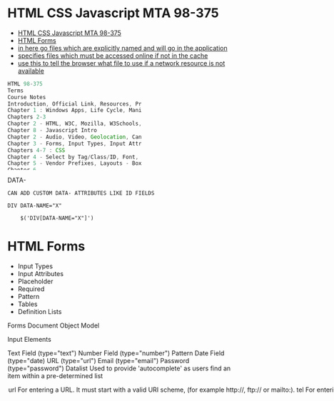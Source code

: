 # HTML CSS Javascript MTA 98-375

- [HTML CSS Javascript MTA 98-375](#html-css-javascript-mta-98-375)
- [HTML Forms](#html-forms)
- [in here go files which are explicitly named and will go in the application](#in-here-go-files-which-are-explicitly-named-and-will-go-in-the-application)
- [specifies files which must be accessed online if not in the cache](#specifies-files-which-must-be-accessed-online-if-not-in-the-cache)
- [use this to tell the browser what file to use if a network resource is not available](#use-this-to-tell-the-browser-what-file-to-use-if-a-network-resource-is-not-available)
  

  

```jsx
HTML 98-375
Terms
Course Notes
Introduction, Official Link, Resources, Pre-Reading
Chapter 1 : Windows Apps, Life Cycle, Manifest File, Security, Hosting, Licensing, Building, Debugging, Testing, Validating, Certifying, Publishing
Chapters 2-3
Chapter 2 - HTML, W3C, Mozilla, W3Schools, XHTML, Basic Tags, Entities, Full List Of Tags, DOM, HTML New Elements, Semantic
Chapter 8 - Javascript Intro
Chapter 2 - Audio, Video, Geolocation, Canvas, SVG, Local Storage, Session Storage, Media Input With getUserMedia, Images, Raster Images, Vector Images, Figure, FigCaption, Alt Tag
Chapter 3 - Forms, Input Types, Input Attributes, Placeholder, Required, Pattern, Tables, Definition Lists
Chapters 4-7 : CSS
Chapter 4 - Select by Tag/Class/ID, Font, Font-Family, Websafe Fonts, @Font-Face Custom Fonts, Headers, Block and Inline Elements, Position Static/Relative/Fixed/Absolute, Float Right/Left, Border, Overflow
Chapter 5 - Vendor Prefixes, Layouts - Box Model, Block, Inline, Media Queries, Flexbox, Grid, Columns,
Chapter 6 -
Chapter 7 - Border-Radius, Box-Shadow, ToolTips, Text-Shadow, Opacity, Gradient - Linear/Circular/Repeating, Colors RGB/RGBA, Color Stop, Fonts - Web Safe/Embedded/WOFF/EOT/TTF, Transforms - Transate/Scale/Rotate/Skew/2D/3D, Perspective, Transition From Once CSS Style to another, @keyframes between multiple CSS Styles, SVG Filter, Canvas, SVG
Chapters 8-10 : Javascript
Chapter 8
Chapter 9 : SetTimeout, setInterval, xmlHttpRequest, Ajax, localStorage, sessionStorage, appCache, cookies
Chapter 10 - Gesture, Geolocation, Web worker, Web Sockets, File API, Camera API, Devicemotion, Acceleration, rotationRate
Deprecated : Hyphens Auto/Manual/None - use Word-Break instead, Exclusions, Chapter 6 - Regions
Glossary: Font-Awesome, Sectioning Root Tags, @media, BDI Bi-Directional Indicator, Escape Characters, Image IsMap, Image UseMap,
Measure Up: Touch Interface, 7mm finger touch size, Windows Phone Hardware Buttons, Manifest, SDK, Colgroup/col styling
Deprecated - Hyphens, Exclusions, Regions, With

98-375 TERMS

script async
Script defer
input disabled
input.value
EXEC
find
search
indexOf
lastIndexOf
Apply Call Bind
ctx.moveTo
ctx.textAlign
ctx.strokeRect
ctx.strokeText
ctx.font
ctx.transform
ctx.translate
ctx.lineTo
stroke : needs strokeStyle+font+linewidth+strokeText
strokeText('string',x,y,maxwidth)
textAlign=start/end/left/right/center
fill : needs fillStyle+font+fillText
fillStyle='red'
stroke/fillText('text',x,y,maxWidth)
stroke/fillStyle='green'
lineWidth=3
lambda
d integer
c currency
f fixed
w alphanumeric or _
s white space
S non-white space
worker : w=new worker(abc.js); postMessage();onmessage=fn(event){event.data}
document.querySelector('#myID')
document.querySelectorAll('.myClass')
document.write REPLACES LOADED PAGE
document.write APPENDS TO DOCUMENT OPENED WITH DOCUMENT.OPEN
open NEW WINDOW or NEW DOCUMENT
a:link/hover/active/visited
cursor:crosshair
id.focus ==> gives focus
eval("2+2")   returns 4  don't use
getUserMedia
input type=file capture
manifest file
capabilities
dependencies
prerequisites
publishing the app
permission : execute or full trust
position:fixed to page, absolute to first non-static, relative to previous non-static, static
manifest.appcache : cache always, network never, fallback display if offline
display:inline-flex
flex : left, right, center, stretch
flex : justify
flex : space around
flex : space between
flex-wrap
flex-pack:justify, start, end, center
flex-direction:row,column,reverse
flex-order
grid-columns/rows
grid-template
grid-position
column-count
column-gap
column-rule
word-break:normal/break-all/keep-all
CSS exclusions
exclusions:wrap-flow:both,clear,shape-inside,shape-outside
perspective
transition
animation
@keyframes
canvas : context
CSS gradient : linear, radial, repeating
position:fixed(to page), absolute (to first non-static), relative(to nearest non-static), static
manifest : name, publisher, prerequisites, language, logo, start page
permission : full trust or execution only
appcache : cache (always), network (never), fallback(display if a certain folder goes offline and the app tries to access it)
capture boolean : camera/mic/video/doc
navigator.getUserMedia
navigator.getUserMedia
display:flexbox / inline-flexbox
em
pc
fr
vh 
%
Browser default UNIT
Ajax    Asynchronous Javascript and XML : SEND AND RECEIVE DATA ACROSS WEB 
    USING HTTP/HTML AS THE CARRIER, ALSO CAN DO IT IN A WAY NOT TO 'BLOCK'
    OTHER ASPECTS OF YOUR PAGE
Synchronous STREAM OF DATA : BITS ARRIVE IN SEQUENCE, ONE BY ONE.  WAIT YOUR TURN
Asynchronous  COMMUNICATE WITH DIFFERENT STREAMS OF DATA, ALL DOING THEIR OWN THING
    AND YOU DON'T HAVE TO WAIT FOR OTHER STREAMS TO FINISH
    IN 'PARALLEL'
XML   Extensible Markup Language   STRUCTURED TEXT FILE CONTAINING ROOT TAG <> WITH    

$.AJAX    { ::::: }
$.GET   READ DATA   
$.POST    SEND DATA
PRIMITIVE = IMMUTABLE = CAN'T BE CHANGED 
SEMANTIC TAG : NO FUNCTION : LET COMPUTER KNOW YOUR INTENTION FOR CONTENT AT THAT POINT
SEMANTIC ? GIVE MEANING ..
Video
Audio
<canvas>   FAST JAVASCRIPT DRAWING          PIXEL IMAGE    DOT BY DOT
<fieldset>    Break up page : block unit
<svg>    SCALAR VECTOR GRAPHICS      ?     GENERATED USING MATHEMATICS : SCALE INFINITELY  (SMALL OR LARGE)
<nav>    NAVIGATION : NAVBAR
GEOTAGGING : LOCATION
APPCACHE : ITEMS STORED ON LOCAL MACHINE
LOCAL STORAGE : LARGE ITEMS UP TO 5MB IN SIZE PERMANENTLY ON CLIENT MACHINE
Thursday Morning TERM REVIEW
COOKIE  set expiry    4KB MAX        BOTH CLIENT + SERVER
SESSION COOKIE HAS NO EXPIRY
APPCACHE   =>   INSTRUCTIONS FOR WHICH FILES TO BE CACHED : 3 SECTIONS
1. CACHE ? FILES TO BE CACHED
2  NETWORK ? MUST BE ONLINE (DON'T CACHE) EG LOGIN FILE
3 FALLBACK ?   THIS WEBSITE IS OFFLINE MESSAGE ETC
Manifest.appcache   
JSON   JAVASCRIPT OBJECT NOTATION
{    A:1,B:2,C:”HI”   }
JSON.STRINGIFY   ?  FROM    JSON OBJECT TO STRING
JSON.PARSE       A STRING ? CREATE JSON OBJECT FROM STRING
XML   EXTENSIBLE MARKUP LANGUAGE   ? database with rows, columns, data    IN TEXT FILE
<root>
   <field  att=value>
          <item=value>
  </field>
</root>
CROSS-PLATFORM ? 
WINRT      ?    WIN8 MOBILE PHONE APP
UWP         ?   WIN10       UNIVERSAL APP      (UNIVERSAL WINDOWS PLATFORM)
XAML            XML GUI FOR BUILDING NEW APPS
SDK   SOFTWARE DEV KIT
PUBLISH APP ? WINDOWS STORE
PREREQUISITE     VERSION OF OS AND OTHER APPS WHICH MUST BE PRESENT, OR APP CANNOT BE INSTALLED
DEPENDENCY  
PERMISSION   :   CODE RUNS WITH PERMISSION LEVEL   EITHER   1) EXECUTION ONLY   OR  2) FULL TRUST
WEB WORKER   var w = new Worker('worker.js')
1 message host to worker    w.postMessage('hi')
2. Message worker to host     postMessage('all ok')
3. Receive message worker      onmessage=function(event){//event.data}
4. Receive message host      w.onmessage....
Ajax
XmlHttpRequest   =  xhr   ? OBJECT WHICH  SEND DATA FROM US TO REMOTE SERVER
1      var  xhr = new xmlHttpRequest
2    listen for event data coming back  : TEST  FOR HTTP STATUS 200   &     DATA STATUS==4
            onreadystatechange
3    open('GET',URL,async t/f)
4    send()       
Navigator.geolocation     ?    callback    function(position)
Position.coords.lat/long
Navigator.useragent  =>  
Css Cascading Style Sheet : display only
Attr     
Calc   
Jquery  LIBRARY.   
LOCAL   .MIN.JS   MINIFIED
LOCAL   .JS
CDN  ? CONTENT DELIVERY NETWORK  ?    FAST DELIVERY OF CONTENT WORLDWIDE
DOM
Window.document.body.div...
appendChild  : add to END OF ITEM
insertBefore  : add  eg  as new FIRST ITEM IN LIST
createElement('p')
array
var x = new Array(4)             
var x = [1,2,3,4,”hello”,”sausages”]
push(1)    add at end
pop()    Remove end               var x = myarray.pop()
unshift    Add at start
shift    Remove start
<script>
Var x   ? global   OUTSIDE FUNCTION
Var x   ?  private  INSIDE FUNCTION
Let x = 7    private in CODE BLOCK  { }
CONST
<DIV ID=”X” CLASS=”Y”  Name='z'>
$('#x')           ONE
$('.y')            ARRAY
$('.y')[0]            FIRST AFFECTED ITEM OF CLASS Y
JQuery
Document.getElementById('x')                  ONE
                                        sByClassName
                                        sByTagName('p')
                                        sByName('z')
Document.querySelector('#x')                           ONE
                                            All('.y')                          MANY
<UL>
<LI>
Li:nth-child(0)       FIRST ITEM
Li:first-child
Li:last-child
Li:nth-child(2n+1)  
<ruby>  =   eg ASIAN CHARACTER SETS     <rt>   HAS INFORMATION IN IT   
<rp>      BROWSERS WHICH DON'T SUPPORT <ruby>

MANIFEST FILE : XML WHICH DETERMINES PREREQUISITES EG OS, LANGUAGE, FILES, PATH TO SPLASHSCREEN, LOGO, PUBLISHER

  
  
  
  
  
  

Critical Terms
Overview
app container - An app container is a separate memory space within a system in which an application runs. An app container prevents corruption of the operating system if the application fails for some reason and enables a user to cleanly uninstall the app.
app package - An app package is a file that contains an app’s files and folders. The purpose of an app package is for ease of distribution and deployment.
AppCache - The Application Cache, or AppCache, is an HTML5 feature that enables Web data to be stored locally when a user is offline. AppCache stores resources like images, HTML pages, CSS files, and JavaScript—data that would ordinarily be stored on a server. Because the resources are stored on the client’s hard disk or device, the resources load faster when requested.
application programming interface (API) - An application programming interface (API) is a list of instructions letting a program communicate with another program.
application state - The application state is the phase of a running application at any point in time. For Web applications, the application state is created when the Web browser sends the first request for a Web page to the Web server, and it ends when the user closes the browser.
Cascading Style Sheets (CSS) - Cascading Style Sheets (CSS) is a style sheet language that defines styles for HTML. CSS styles are usually saved in a separate file from the HTML file. This enables you to easily change fonts, font sizes, and other attributes in the CSS file and the changes are reflected across all HTML files that reference the CSS file.
cookies - Cookies are small files that contain information about the user and the Web site visited and are saved on the user’s computer.
debugging - Debugging is the process of detecting, finding, and correcting logical or syntactical errors in an application.
gesture - A gesture is any finger move, which can involve a single finger (one-touch, such as press, tap, press and hold, slide to pan, and so on) or a finger and a thumb (two-touch, such as a pinch and stretch or a turn to rotate).
Hypertext Markup Language (HTML) - Hypertext Markup Language (HTML) is the language used to describe Web pages. It is a markup language, not a programming language, which means HTML uses markup tags such as <body> and <h1> to describe parts of a Web page.
Hypertext Transport Protocol (HTTP) - Hypertext Transport Protocol (HTTP) is the protocol that transfers data on the World Wide Web.
HTML5 - HTML5 is the latest HTML standard and a family of technologies that includes HTML, CSS, and JavaScript. The HTML5 standard won’t be finalized for a few years.
identity permissions - Identity permissions are sets of characteristics that identify an assembly. Identity permissions protect assemblies (compiled code libraries) based on evidence, or credentials, which is information about the assembly that an assembly must have in order to run.
JavaScript - JavaScript is a scripting language that adds interactivity to Web pages.
launcher icon - A launcher icon is a small image that represents an app.
localStorage - localStorage is a JavaScript method that allows users to save relatively large amounts of data from session to session (persistent data), and there’s no time limit as to how long the data exists.
markup language - A markup language is a set of symbols and rules to describe the parts of a markup document, like an HTML Web page.
media queries - A media query is a CSS3 feature that detects the user’s type of screen and sizes the output accordingly.
Metro-style user interface (UI) - A Metro-style user interface (UI) is the UI used in Microsoft Windows 8. The Metro style UI includes features like a clean, uncluttered look and feel, use of the full screen, large hubs (graphical buttons), and a focus on lateral scrolling.
namespace - A namespace is a sort of work area or abstract container for related objects (pages, code, etc.). A single app package can have a lot of functionality. To keep all of the components separated so they don’t conflict, a package defines a namespace.
permission sets - A permission set is a group of permissions. In coding, transparent code executes commands that don’t exceed the limitations of a permission set.
persistent state information - Persistent state information is data that an application needs after the session ends. Many Web applications need to store data (make it persistent) so that users can pick up where they left off when they return to the site.
platform-independent - The term platform-independent describes an application that can run on different desktop and mobile device operating systems, such as Microsoft Windows, Internet Explorer, Windows Phone, Mac OS X, Android, iOS, and Blackberry OS.
scripting language - A scripting language is a programming language that uses scripts and requires no compiler.
session state - The session state is an application’s working set of data. When a user first requests access to an application, the session state is created. The state ends when the user closes the session.
sessionStorage - sessionStorage is a JavaScript method that keeps data only for one session (until the browser is closed), which is also referred to as “per-tab storage.”
touch event - A touch event is the action an application takes in response to a gesture.
touch-screen emulator or simulator - A touch-screen emulator or simulator is an application that imitates a system that only has touch capabilities.
validator - A validator is an application that looks for anything that could cause code to be interpreted incorrectly, such as missing or unclosed tags, an improper DOCTYPE declaration, a trailing slash, deprecated code, and so on.
Windows Runtime (WinRT) - The Windows Runtime (WinRT) is an application architecture, or framework, that sits on top of the Windows 8 kernel. Developers test Windows applications and users run Windows 8 apps within WinRT.
Windows Store - The Windows Store is an online global marketplace for Metro-style apps. Publishing your app for distribution through the store can possibly turn a good idea into a lucrative venture.
World Wide Web Consortium (W3C) - The World Wide Web Consortium (W3C) is the main standards body developing specifications for HTML5, CSS3 and other Web technologies.
application packaging: the process of bundling an application and its resources into an archive format for the purpose of distribution and deployment.
platform: the type of computer or operating system being used. The platforms referenced for the content of this review kit are Windows®, Internet Explorer®, and Windows Phone 7.
permissions: the ability of a particular user to access a particular resource by means of his or her user account. Permissions are grouped into permission sets, and every assembly is assigned a set. The .NET Framework defines some standard permission sets, such as FullTrust (implies all permissions) and Execution (permission to only access the CPU).
credentials: the level of access assigned to a user account. Credentials can be set to Windows Authentication, database authentication, no authentication, or custom authentication.
hosting: the practice of providing computer and communication facilities to businesses or individuals, especially for use in creating web and electronic commerce sites. To become active, an application or service must be hosted within a run-time environment that creates it and controls its context and lifetime.
Images, Audio and Video
attribute - An attribute is a modifier of HTML elements that provides additional information.
audio element - The audio element enables you to incorporate audio, such as music and other sounds, in HTML documents.
canvas element - The canvas element is new in HTML5 and creates a container for  graphics, and uses JavaScript to draw the graphics dynamically.
codec - A codec is a technology used for compressing data.
compression - Compression reduces the amount of space needed to store a file, and it reduces the bandwidth needed to transmit the file.
deprecation - Deprecation is the state of an element or attribute that’s been removed from the list of available HTML elements because its functionality is no longer useful.
doctype - The doctype is an instruction, or declaration, found at the very top of almost every HTML document that associates the document with a Document Type Definition (DTD). When a Web browser reads a doctype declaration, the browser assumes that everything on the Web page uses the language or rules specified in the declaration.
element - An element is the combination of tags and the content they enclose. An element can describe content, insert graphics, and create hyperlinks. A tag pair or an empty tag is called an element.
empty tag - An empty tag is a single tag that doesn’t require an end tag, like <br /> for a line break and <hr /> for a horizontal line.
entity - An entity is a special character, such as the dollar symbol, the registered trademark (a capital R within a circle), and accented letters.
©
©
hello charlie
&
$
figcaption element - The figcaption element adds a caption to an image on a Web page, and you can display the caption before or after the image.
figure element - The figure element specifies the type of figure you’re adding, such as an image, diagram, photo, and so on. This element provides a major benefit: the ability to easily add multiple images side by side.
global attribute - A global attribute is one you can use with any HTML5 element. Examples of global attributes include id, lang, and class, among many others.
nesting - Nesting means to place one element inside another.
raster image - A raster image is an image made up of pixels, such as a photograph. Raster images are most often in JPG format. Other raster file formats that work well on Web pages are PNG, GIF, and BMP.
render - Render means to interpret or reproduce. When a Web browser or mobile device such as a smartphone opens an HTML file, it renders the content of the page.
Scalable Vector Graphics (SVG) - Scalable Vector Graphics (SVG) is a language for describing 2D graphics in Extensible Markup Language (XML). SVG technology is not new, but HTML5 now enables SVG objects to be embedded in Web pages without using the <object> or <embed> tags.
tags - Tags are keywords that help to give an HTML page structure.
valid - Valid means logically correct. If a Web page adheres to the specifications perfectly, it is considered valid.
vector image - A vector image is an image made up of lines and curves based on mathematical expressions. A vector image is an illustration, such as a line drawing. Developers often convert vector file formats from programs like Adobe Illustrator or CorelDRAW, which aren’t supported by Web browsers, into PNG or GIF for Web display.
video compression - Video compression reduces the size of video images while retaining the highest quality video with the minimum bit rate.
video element - The video element enables you to incorporate videos in HTML documents using minimal code.
codec: a technology used for compressing data. Audio and video codec compress and/or decompress digital audio data into different formats to retain the highest quality with minimum bit rate.
data compression: a means of reducing the amount of space or bandwidth needed to store or transmit a block of data, used in data communications, facsimile transmission, file storage and transfer, and CD-ROM publishing.
semantic: the relationship between words or symbols and their intended meanings. Programming languages are subject to certain semantic rules. A program statement can be syntactically correct but semantically incorrect; a statement can be written in an acceptable form and still convey the wrong meaning.
video compression: reduction of the size of files containing video images stored in digital form. If not compressed, 24-bit color video at 640 x 480 pixels would occupy almost one megabyte per frame, or over a gigabyte per minute.
Input Elements
article element - The article element defines a part of an HTML document that consists of a “self-contained composition” that is independent from the rest of the content in the document.
aside element - The aside element is used to set off content that’s related to the current topic but would interrupt the flow of the document if left inline.
autofocus attribute - The autofocus attribute moves the focus to a particular input field when a Web page loads. An example of autofocus is when you open a search engine Web page and the insertion point automatically appears in the input box so you can type search terms without first clicking in the box.
automatic validation - Automatic validation of input means the browser checks the data the user inputs.
client-side validation - Client-side validation is the process of validating user input before submission to the server. A browser is often used to validate user input locally.
datalist element - The datalist element enables you to present the user with a drop-down list of options to select from. Only the options in the list may be selected.
email attribute - The email attribute requires the user to enter an email address into an input field.
footer element - The footer element defines a footer for a document or section, and typically contains information about the document or section, such as the author name, copyright data, links to related documents, and so on.
form input - Form input is the information a user enters into fields in a Web or client application form.
global attribute - A global attribute can be used with any HTML element; in other words, it’s permitted globally.
header element - The header element defines a header for a document, section, or article.
menu element - The menu element presents a list (or menu) of commands, usually with buttons. The W3C prefers that you use the menu element only for context menus, lists of form controls and commands, toolbars, and similar items.
nav element - The nav element defines a block of navigation links. The nav element is useful for creating a set of navigation links as your document’s primary navigation, a table of contents, breadcrumbs in a footer, or Previous-Home-Next links.
ordered list - A list that orders the list entries using numbers, by default.
pattern attribute - The pattern attribute provides a format (a regular expression) for an input field, which is used to validate whatever is entered into the field.
placeholder text - Placeholder text is text displayed inside an input field when the field is empty.
required attribute - The required attribute requires information in a field when the form is submitted.
section element - The section element defines a section in a document, such as a chapter, parts of a thesis, or parts of a Web page whose content is distinct from each other. The W3C specifies uses for the section element to differentiate it from other structure-related elements, mainly that it contain at least one heading and that it define something that would appear in the document’s outline.
semantic markup - Semantic markup is intuitive markup that gives better meaning or definition to several tags so they make more sense to humans, programs, and Web browsers.
server-side validation - Server-side validation is the process of a server validating data received from a user input form.
table - An HTML table contains rows and columns, and is used to organize and display information in a grid format.
unordered list - A list that displays list entries in a bulleted list.
validation - Validation is the process of verifying that information entered or captured in a form is in the correct format and usable before sending the data to the server.
Web form - A Web form is a Web page that provides input fields for a user to enter data, which is sent to a server for processing. From there, the information is stored in a database or forwarded to a recipient.
CSS Key Terms
absolute positioning - Absolute positioning is the placement of an element at a geometric position in the display, relative to the first parent element that has a non-static position.
block flow - Block flow is a positioning method in which an element is separated from other elements by new lines above and below, and fills from left to right the horizontal extent where it appears.
bounding box - A bounding box is an invisible rectangle, the smallest perimeter of which surrounds a word.
Cascading Style Sheets (CSS) - Cascading Style Sheets (CSS) is a style sheet language that defines styles for HTML. CSS styles are usually saved in a separate file from the HTML file. This enables you to easily change fonts, font sizes, and other attributes in the CSS file and the changes are reflected across all HTML files that reference the CSS file.
class - Class is an attribute a Web author uses to provide structure to a document beyond the meaning HTML builds in with elements such as paragraph, header, and so on.
declaration - The declaration is the style for a specific selector. A declaration has a property, which is a style attribute, and a value.
float positioning - Float positioning is the flexible placement of elements, enabling them to move as far as possible either to the right or left; text then “wraps” around the element.
font - A font is a set of characters of a particular size and style.
font-family property - The font-family property can declare either a specific font, like Garamond or Arial, or a wider family that includes many different fonts, such as “serif.”
hidden overflow - Hidden overflow is a feature that makes overflow invisible.
inline flow - Inline flow is a feature that forces no new lines before or after the inlined element, but simply places the element between the content before and after the inlined element.
monospace - Monospace is a type of font family in which each character is the same width. Monospace is often used for technical material such as formulas, numbers, codes, and so on.
rules - Rules are statements that tell Web browsers how to render particular elements on an HTML page or how to apply CSS styles to Web pages.
sans serif - Sans serif is a font style drawn without serifs, such as the Arial font. Serifs are the details at the ends of particular letters; look at the “d,” “p,” and “t” in this sentence for examples of serif characters.
scrolling overflow - Scrolling overflow is a feature that prevents content that can overflow its box from appearing outside the box. The content appears to be clipped.
selector - A selector is a feature that defines which HTML elements will be affected by CSS code. For example, in CSS, the p selector means a particular style will be applied to paragraphs. The general syntax for a selector is selector {property: value}.
visible overflow - Visible overflow is a feature that enables content that overflows it box to appear in the display rather than be clipped or hidden. Visible overflow also writes over the content that follows it.
CSS Box, Flex and Grid Layouts (Chapter 5)
block-level element - A block-level element creates boxes that contribute to the layout of an HTML document. Sections, articles, paragraphs, lists, and images are examples of block-level elements.
border - A border is a colored or transparent line, which can be thin or thick, that surrounds a box. The border is a part of the CSS Box model.
content - Content is whatever is displayed on a Web page, such as text and images. Regarding the CSS Box model, content is text or images contained within a box. You use the border, margin, padding, height, and width CSS properties to modify various parts of the CSS Box model.
flexbox - A flexbox is a type of layout that enables relative sizes and positioning of boxes. Flexbox takes available space into account when defining box dimensions. A box can include child boxes that are flexible by height and width.
flexbox item - A flexible item is a child box. A child box can be flexible or static. The flex property makes child boxes flexible.
Flexbox Box model - The CSS Flexbox Box model is a layout mode for using flexible boxes in user interfaces.
grid item - A grid item is a child element of a grid.
grid layout - A grid layout is a way to structure complex HTML documents using rows and columns to make the design look cleaner and structured.
Grid Layout model - The CSS Grid Layout model is a model for structuring HTML layouts. This model lets you control the design of sections or entire HTML-based documents using CSS3.
grid template - A grid template, an approach to grid layouts, is like an empty table into which data can be flowed. A grid template uses alphabetical characters to represent the position of items in a grid.
inline element - Inline elements are elements designed for laying out text and don’t disrupt the flow of the document. Applying boldface and the new HTML5 mark element are examples of inline elements.
margin - A margin is the outermost edge of a box, providing space between the box and other boxes in an HTML document. Margins are transparent. The margin is a part of the CSS Box model.
media queries - A media query is a CSS3 feature that detects the user’s type of screen and sizes the output accordingly.
padding - Padding is the space between the border of a box and its content. Padding generally takes on the same color as the box’s background color. Padding is a part of the CSS Box model.
parent/child relationship - The parent/child relationship describes how a parent box can contain one or more child boxes. Boxes contained within a parent box are referred to as child boxes. Child boxes inherit attributes applied to parent boxes unless coded otherwise.
user interface (UI) - A user interface (UI) is the portion of a Web site or application with which a user interacts.
vendor prefix - A vendor prefix is a keyword surrounded by dashes, added to the front of a CSS3 property name. The Microsoft Internet Explorer Web browser recognizes the
-ms- prefix. Vendor prefixes help to ensure CSS3 styles work properly in Web pages during the transition from CSS2 to CSS3.
CSS Exclusions, Regions (Chpater 6)
content container - Using CSS Regions, a content container is an area into which content is flowed.
content source - Using CSS Regions, a content source may be one or more blocks of text in the same or a separate HTML document that holds the content you want to flow through a layout. The content is referred to as a “content stream.”
CSS Exclusions - CSS Exclusions are another name for positioned floats.
CSS Regions - CSS Regions are defined areas (regions) of an HTML document where content can flow. Similar to a page layout program, when there’s too much content to fit in one region, the remaining content automatically flows into the next region.
flow-from - The flow-from property specifies one or more content containers.
flow-into - The flow-into property specifies a content source.
hyphenation - Hyphenation is the process of connecting two words with a hyphen mark (-) or breaking words between syllables at the end of a line.
iframe - Iframes are like mini boxes on a Web page that contain external content embedded in an HTML document, as the content source.
multi-column layout - Multi-column layout lets you create columns, divide text across multiple columns, specify the amount of space that appears between columns (the gap), make vertical lines (rules) appear between columns, and define where columns break. You create a multi-column layout using CSS3 properties.
named flow - A named flow is a set of elements taken from the source and to be flowed into a content container.
positioned float - A positioned float is a CSS construct that enables you to position images, text, and boxes anywhere in an HTML document and then wrap text completely around these elements.
CSS Graphical Effects (Chapter 7)  
animation - An animation is the display of a sequence of static images at a fast enough speed to create the illusion of movement.
border-radius property - The CSS3 border-radius property creates rounded corners around layout elements, like headers, footers, sidebars, graphics boxes, and outlines around images. border-radius is a length, which is usually expressed in pixels or ems but can be a percentage. The length is the radius of the circle that defines the “roundedness” of each box corner
drop shadow - A drop shadow is a visual effect in which an object is repeated behind and slightly below itself to create the illusion that the object floats over its background.
gradient - A gradient is a smooth change of colors, either within the same hue, such as from dark green to light green, or starting with one color and ending with a different color, such as starting with blue and ending with yellow.
keyframe - A keyframe is a construct that enables you to change values anywhere within an animation. You can also pause, resume, and reverse animations.
linear gradient - A linear gradient is a horizontal, vertical, or diagonal gradient.
opacity - Opacity is the quality of an object, like an image or rectangle, that does not allow light to shine through; an opaque image is not transparent.
perspective - Perspective, in terms of drawings and illustrations, is the convergence of lines that give the illusion of depth.
radial gradient - Radial gradients start from a central point and radiate color out to the edges of a container.
rotate - To rotate an element turns it clockwise by a specified number of degrees. To rotate an element, you use the rotate() method in CSS and specify the degrees of rotation.
scale - To scale an element is to increase or decrease its size.
skew - To skew an element is to stretch it in one or more directions. To skew an element using CSS, you use the skew() method and provide x-axis and y-axis values, in degrees, to create an angular shape.
SVG filter - An SVG filter is a set of operations that use CSS to style or otherwise modify an SVG graphic. The enhanced graphic is displayed in a browser while the original graphic is left alone.
transform - In HTML5/CSS3, a transform is an effect that lets you change the size, shape, and position of an element.
transition - A transition is a change from one thing to another; in CSS, a transition is the change in an element from one style to another.
translate - To translate an element means to move it, without rotating, skewing, or otherwise turning the image.
transparency - Transparency is reduced opacity.
Web Open Font Format (WOFF) - The Web Open Font Format (WOFF) allows Web developers to use custom fonts instead of being limited to the standard Web fonts. WOFF files are compressed True Type, OpenType, or Open Font Format fonts that contain additional metadata.
Web safe - Web safe refers to a set of standard fonts that are typically located on a user’s computer and render consistently in the majority of Web browsers.
Javascript (Chapter 8)   
callback - A callback is a response to an event, such as a script execution in response to a mouse click.
computer program - A computer program is a recipe we direct the computer to execute that results in a particular display or action.
dynamic application - A dynamic application is one that adjusts and responds to end particular users or user actions.
event handler - An event handler is an optional script or executable that handles input received in a program. Handlers are JavaScript code inside the <html> tags (rather than the <script> tags) that execute other JavaScript code in response to an event.
events - An event is an action that triggers another action to occur.
function - A function is a segment of a program defined and performed in isolation from other parts.
identifier - An identifier is the name of a variable or function. Identifiers cannot be the same as words already used in the language; for example, “if ” has a special meaning in JavaScript statements and is not available as a variable name.
interactivity - Interactivity enables an end user to take an action in an application, usually by clicking a button or pressing a key.
JavaScript library - A JavaScript library is pre-written JavaScript code.
jQuery - jQuery is the leading JavaScript library.
library - A library is collection of resources, like pre-written function code and subroutines, that developers use to create programs. JavaScript builds in a library of useful functions for many common operations.
methods - Methods are JavaScript functions that belong to objects. Methods differ from functions only in that methods are always associated and used with a particular object.
subroutines - A subroutine is a function that returns no value.
validation - Validation is the process of verifying that information entered or captured is in the correct format.
variable - A variable is a symbolic abbreviation, or name, that stands for a piece of data.
 
Animations, Graphics and Data (Chapter 9)   
animation - An animation is the display of a sequence of static images at a fast enough speed to create the illusion of movement.
AppCache - The Application Cache, or AppCache, is an HTML5 feature that enables Web data to be stored locally when a user is offline. AppCache stores resources like images, HTML pages, CSS files, and JavaScript—data that would ordinarily be stored on a server. Because the resources are stored on the client’s hard disk or device, the resources load faster when requested.
canvas element - The canvas element is a drawing area under programmatic control.
cookies - Cookies are small text files that Web sites save to a computer’s hard disk that contain information about the user and his or her browsing preferences.
data type - A data type is JavaScript’s interpretation of the kind of data a program can work with. Data types include string, number, array, Boolean, null, object, and undefined.
encapsulate - To encapsulate is to group data and the methods that operate on it under a single name.
JSON - JSON (JavaScript Object Notation) is a subset of JavaScript, providing a way to store information in an organized, easy-to-access manner.
Local Storage - Local Storage is an HTML5 feature that uses the localStorage method to allow users to save relatively large amounts of data from session to session (persistent data). It is an improvement on data storage using cookies.
parsing - Parsing is a term used to describe analysis of complex information into constituent parts.
recursion - Recursion is a programming technique in which a function calls itself.
XMLHttpRequest API - The XMLHttpRequest API, sometimes abbreviated XHR, enables you to use JavaScript to pass data in the form of text strings between a client and a server.
Advanced Features (Chapter 10)  
accelerometer - An accelerometer is a device that measures acceleration, which is a change in speed or direction over a period of time. The Accelerometer sensor detects forces applied to the device, such as movement (up, down, sideways) and gravity.
Blob - A Blob is a data type that can store binary data, like images or multimedia files.
capacitive touch screen - A capacitive touch screen uses electrodes to sense objects touching the screen. Because the object must have conductive properties, a finger works but something like a stylus does not. Most touch-screen smartphones and computer monitors are capacitive.
civic data - Civic data is location data that’s more easily understood by humans, such as a map or an address like 637 Park Street.
device-independent - A program or interface that runs software that produces similar results on a wide variety of hardware is also called device-independent.
File API - The File API allows a browser or application to upload files from local storage to a remote server without the need for a plug-in.
geodetic data - Geodetic data provides raw location data, such as longitude and latitude, or meters.
Geolocation API - The Geolocation API defines an interface that provides a device’s location, usually using latitude and longitude coordinates. The API exposes the latitude and longitude to JavaScript in a Web page using the geolocation object.
gesture event - A gesture event is a type of touch event triggered by a multi-finger gesture. Gesture events receive event objects that contain touch properties.
local storage - Local storage is persistent data and is useful for things like online to-do lists, contact lists, calendars, and saved shopping cart data. You want this information to be available to the user after the browser closes and the user reopens it at some point. The information is held in persistent memory of Web applications and mobile devices.
platform-independent - The term platform-independent describes an application that can run on different desktop and mobile device operating systems, such as Microsoft Windows, Internet Explorer, Windows Phone, Mac OS X, Android, iOS, and Blackberry OS.
polling - Polling is the process in which a browser contacts a Web server periodically (sometimes constantly) to see if new information is available to present to the user. Technologies such as Comet refresh only a portion of a Web page. Comet and similar “push” technologies introduced polling.
resistive touch screen - A resistive touch screen is made up of several layers, the topmost of which flexes when pressed and pushes into the layer underneath. Sensors detect the pressure, which is how the system knows which part of the screen has been pressed. The touch screens used in hospitals and restaurants are often resistive.
session storage - Session storage is temporary data that’s kept for only one session, until the browser is closed. All of the data in a session is saved in session storage and then erased from session storage when you close the browser tab or window.
touch event - A touch event is the action an application takes in response to a gesture.
touch object - In JavaScript, the touch object detects input from touch-enabled devices.
touchlist - A touchlist references touch objects; the touchlist includes all of the points of contact with a touch screen.
Web Hypertext Application Technology Working Group (WHATWG) - The Web Hypertext Application Technology Working Group (WHATWG) maintains a living HTML specification that includes APIs that were not originally part of the HTML5 specification. These include Geolocation, Web Workers, WebSockets, and File API.
Web Worker API - Web Workers are APIs that allow scripts to run in the background as parallel threads. These background threads can connect to multiple Web pages, fetch real-time data like stock updates, make network requests, or access local storage while the main HTML document responds to the user input like tapping, scrolling, and typing. Web Workers help keep your user interface responsive for users.
WebSocket API - WebSocket is an API that offers full-duplex communication, which is simultaneous two-way communication, through a single socket over the Internet. Developers use WebSockets mainly for real-time Web applications like chat, multiplayer online gaming, and stock quotes.

MTA 98-375 HTML CSS AND JAVASCRIPT

Official Link

https://www.microsoft.com/en-gb/learning/exam-98-375.aspx

Resources Used

  Official ebook provided by Vitalsource or Skillpipe
  IDE: Visual Studio or Notepad++ or Sublime Text
  Official Microsoft PDF courseware 1) Single Intro PDF 2) Detailed very small PDF files covering all aspects of the course
  Official Microsoft Exam Link
  Firebrand Powerpoints
  Microsoft Powerpoints
  Working code
  index.htm in Showcase folder
  Cookies at JSFiddle https://jsfiddle.net/user/philanderson888 for example cookie code
  AJAX code - some working demos are found in Showcase folder at ajax_01.htm through to ajax_24.htm showing off various points of Ajax
  Course Notes at course-mta-98-375-html-css-javascript.htm
  Measure Up exam files
  Text questions from the book

Course Pre-Reading

It would be recommended that to take this course you are able to understand and follow along to simple tutorials (with live coding) at
  
  https://www.codecademy.com/learn/learn-html-css 
  https://www.codecademy.com/learn/learn-javascript

Other topics
  
    AJAX  http://www.w3schools.com/xml/ajax_intro.asp
    CSS Grid Model http://www.w3schools.com/w3css/w3css_grid.asp
    CSS Box Model  http://www.w3schools.com/css/css_boxmodel.asp
    CSS Flex Model http://www.w3schools.com/css/css3_flexbox.asp
    HTML File API http://www.w3schools.com/jsref/dom_obj_fileupload.asp
    JSON http://www.w3schools.com/js/js_json_intro.asp
    JavaScript Web Workers http://www.w3schools.com/html/html5_webworkers.asp
    Javascript Web Sockets https://www.html5rocks.com/en/tutorials/websockets/basics/
    Geolocation API http://www.w3schools.com/html/html5_geolocation.asp
    Canvas http://www.w3schools.com/html/html5_canvas.asp
    SVG http://www.w3schools.com/html/html5_svg.asp
    CSS Transformations http://www.w3schools.com/css/css3_2dtransforms.asp
    W3C Official HTML Specification  https://www.w3.org/TR/html5/
    List of HTML tags http://www.w3schools.com/tags/default.asp
    Mozilla HTML Reference https://developer.mozilla.org/en-US/docs/Web/HTML/Element

Software Development Life Cycle 

Life Cycle : Building An Application From Scratch

    

Building Apps

  Metro Apps : WINDOWS 8

    WinRT ==> Windows RUNTIME

  Windows 10

    UWP Universal Windows Platform app

      different to .EXE or .MSI

      ==> can't install : have to download via WINDOWS STORE APP

  XAML  ==> BUILDING WITH AN XML INTERFACE

BUILDING AN APP

  MANIFEST FILE

    Name, ORIENTATION, PATH TO ICON

    CAPABILITIES ==> ASK USER PERMISSION TO USE VARIOUS ASPECTS OF DEVICE
        CAN WE USE CAMERA PLEASE?

    

  APPLIATION PACKAGE : FINAL 'ZIP' FILE OF ALL RELEASED FILES IN ONE UNIT

  
  APPLICATION 'CONTAINER' : MEMORY SPACE THAT YOUR APP RUNS IN (SO AS TO NOT CRASH
      OTHER PARTS OF OS IF APP CRASHES)

      ((THINK 'DOCKER'))

      

What is an application?

Building A Windows Store Application in XAML

Host Process
Application Package
Application Container
WinRT called Windows RunTime (in Windows 8) replaced by Windows 10 UWP Universal Windows Platform

Package file
All of the files inside the application, zipped up and made available for distribution
Examples include
Android .apk
IOS .app
Windows .exe  .msi

Application Manifest File
  
  Contains instructions about the capabilities of the application.
  eg Windows Store App : File is called Package.appxmanifest
  
  Basic Template Example At https://msdn.microsoft.com/en-us/library/windows/apps/br211475.aspx
  
  <?xml version="1.0" encoding="utf-8"?>
  <Package xmlns="http://schemas.microsoft.com/appx/2010/manifest">
    <Identity Name="" 
              Version="" 
              Publisher="" />
    <Properties>
      <DisplayName></DisplayName>
      <PublisherDisplayName></PublisherDisplayName>
      <Logo></Logo>
    </Properties>
    <Prerequisites>
      <OSMinVersion></OSMinVersion>
      <OSMaxVersionTested></OSMaxVersionTested>
    </Prerequisites>
    <Resources>
      <Resource Language="" />
    </Resources>
    <Applications>
      <Application Id="" StartPage="">
        <VisualElements DisplayName="" Description=""
             Logo="" SmallLogo=""  
             ForegroundText="" BackgroundColor="">
           <SplashScreen Image="" />
        </VisualElements>
      </Application>
    </Applications>
  </Package>

  This is used to trigger the screen which says 'This appliction requests access to these features .... Do you wish to grant the application permission to use these features"
  Contains
  IDENTITY OF THE APPLICATION (WHAT IT IS CALLED)
  Identity Name="MyCompany.MySuite.MyApp"           Version="1.0.0.0"
  PUBLISHER OF THE APP 
  Publisher="CN=MyCompany, O=MyCompany, L=MyCity, S=MyState, C=MyCountry">
  DISPLAY NAME
  <DisplayName>MyApp</DisplayName>
  PUBLISHER DISPLAY NAME
  <PublisherDisplayName>MyCompany</PublisherDisplayName>
  PATH TO LOGO IMAGE
  <Logo>images\icon.png</Logo>
  PREREQUISITES (Minimum OS levels required before the application will be permitted to run)
  <Prerequisites>  <OSMinVersion>6.2.1</OSMinVersion>  <OSMaxVersionTested>6.2.1</OSMaxVersionTested></Prerequisites>
  DEPENDENCIES OF THE APP 
  CAPABILITIES OF THE APP (WHAT IS IT GOING TO NEED PERMISSION TO ACCESS EG NETWORK, GEOLOCATION, PHONE CONTACTS, CAMERA ETC)
  <Capabilities>  <Capability Name="internetClient"/>  <Capability Name="musicLibrary"/>  <Capability Name="videosLibrary"/></Capabilities>
  <DeviceCapability Name="microphone"/>  <DeviceCapability Name="webcam"/>
  <DeviceCapability Name="usb">    <Device Id="vidpid:xxxx xxxx">      <Function Type="classId:xx xx xx"/>      <Function Type="name:xxxxx"/>      <Function Type="winUsbId:xxxxx"/>    </Device></DeviceCapability>
  <DeviceCapability Name="humaninterfacedevice">
  <DeviceCapability Name="pointOfService"/>

Security

  Permissions grant the ability for some code to execute other code : we are not talking about user permissions here but code permissions!
  .NET : Full Trust : Unrestricted access
  .NET : Execution : Run code
  User Authentication and access
  Users can log in via a variety of methods determined by the programmer
  OAuth : very popular today (not in this exam!) : connects your website to any other method of authentication such as
  Google 
  Facebook
  Windows Authentication : handled by Windows
  Database Authentication : handled by the programmer
  Anonymous : zero authentication

Hosting
  
  Your web application must be hosted somewhere on a machine that is accessible from where your users have to access it.  Normally this means the internet but it could also mean a local web-based application stored fully on a secure LAN just for internal use only.
  Factors required for web hosting
  Reliability
  Scalability
  Technial Support when required
  Cross-platform support : normally either a Windows or a Linux based web hosting package is used. But support for other clients would be normal, like IOS and Android for example.

Building Your App

  Windows SDK
    https://developer.microsoft.com/en-us/windows/downloads/windows-10-sdk
  Android SDK
    https://developer.android.com/studio/index.html
  IOS SDK
    https://en.wikipedia.org/wiki/IOS_SDK

  https://developers.facebook.com/docs/ios/
  Launcher Icon

Debugging
  
  Syntax Error

  Logical Error

  Exception

Testing

  Touch Screen Testing

  Can use mouseTouch events
  Can use an Emulator to simulate touch events

Validating your syntax

  W3C Page Validation

    https://www.w3.org/developers/tools/
    http://ready.mobi/
    validator.w3.org   

    Put your site into this URL: it will validate and list errors

              

Certifying Your App : Windows App Certification Kit (inside SDK) - use to test app and get it validated by Microsoft

  https://msdn.microsoft.com/en-us/library/mt637086%28v=vs.85%29.aspx?f=255&MSPPError=-2147217396
  https://developer.microsoft.com/en-us/windows/develop/app-certification-kit
  https://msdn.microsoft.com/en-us/library/mt674655(v=vs.85).aspx
  https://msdn.microsoft.com/en-us/windows/uwp/debug-test-perf/windows-app-certification-kit
  https://msdn.microsoft.com/en-us/library/windows/hardware/br230771(v=vs.85).aspx

Publishing Your App

  Licensing

    EULA End User License Agreement

      Is what you agree to before you start using an application (I agree to these terms...)
  
    Open Source
  
      MIT License
  
      SourceForge.Net
  
    

  Windows Store

   CREATE STORE ACCOUNT; SUBMIT; TEST, UPLOAD FOR OTHERS TO TEST; CREATE AND UPLOAD FINAL VERSION TO STORE; GET FINAL APPROVAL

   https://developer.microsoft.com/en-us/store/publish-apps

  Android Publishing

   https://developer.android.com/studio/publish/index.html
   https://developer.android.com/studio/publish/app-signing.html

  IOS Publishing

    https://developer.apple.com/library/content/documentation/IDEs/Conceptual/AppDistributionGuide/SubmittingYourApp/SubmittingYourApp.html#//apple_ref/doc/uid/TP40012582-CH9-SW1
    https://code.tutsplus.com/tutorials/how-to-submit-an-ios-app-to-the-app-store--mobile-16812
    https://developer.apple.com/app-store/review/guidelines/

Chapter 2 : HTML

  HTTP IS A PROTOCOL (LANGUAGE) USED TO SEND DATA ACROSS THE WEB

  create a page

    HEADER (METADATA)   SEND PAGE ACROSS WEB

    BODY OF PAGE (HTML DATA)

  WEB SERVER ===> 'RENDER PAGE' ==>  SEND HTML TO CLIENT  ==> USE 'BROWSER' TO 
            DISPLAY HTML TO USER

  HTML  
    <>
    PLAIN TEXT

  DOM STRUCTURE Document Object Model

  WINDOW

    ==> DOCUMENT

      ==> HTML

        ==> HEAD

          METADATA

        ==> BODY

          <DIV CLASS="CONTAINER">

            <BUTTON>

  <img src="mypic.jpg">

    img   Element
    src   Attribute
    mypic.jpg Value

  
  
Central Organisations

  w3.org    WWW Consortium

  ietf.org  INTERNET ENGINEERING TASK FORCE

      RFC REQUEST FOR COMMENTS
  
            

Learning 

  w3.org    OFFICIAL STANDARDS    TOUGH READING

  Mozilla   NETSCAPE : FOUNDATIONAL PART OF WEB
      Excellent 
      
  w3schools ** START HERE **

  codecademy  DYNAMIC CODING

  CODE.ORG

  
Standards

  http://javascript.crockford.com/code.html
  
  

<meta>

  <head>
    <meta>

      METADATA IS data about data

        critical data concerning your web page

      <meta charset="utf-8">
          <meta http-equiv="X-UA-Compatible" content="IE=edge">
          <meta name="viewport" content="width=device-width, initial-scale=1">        
  
      UTF-8  =   'UNICODE'  DEFAULT "ENCODING"  WAY TEXT IS CREATED/STORED

        ASCII ((COMMON ENGLISH CHARACTERS ONLY))

      UTF-16    ABLE TO DISPLAY CONTENT FROM ANY LANGUAGE IN WORLD
          WITH ANY CHARACTER 

HTML / CSS / JAVASCRIPT VALIDITY

  caniuse.com

    FEATURE IS CURRENT/VALID ==> SHOULD I USE IT???    
    
        

Colours

#eee;
#eeeeee;
rgb(R,G,B);
rgba(R,G,B,Alpha)
CMYK

What is HTML?

It is a language used to transmit information across the internet from one machine to another
Data is transmitted from one machine (client) to another (server), and vice-versa.
HTML data is split into two parts : the header information which tends to be INVISIBLE then the body information which produces the visible page.
HTML is PLAIN TEXT
HTML can be EDITED WITH ANY TEXT EDITOR
HTML souce code can be VIEWED FOR ANY PAGE (Inspect Element on any web page)

What is the structure of HTML?

HTML uses something called the DOM (Document Object Model) model to produce data which can be viewed (rendered) on a page.  Data is stored on the server in text files called .htm files and then when it is sent to the client, the browser is a program which takes this data and produces output for the viewer to see.

Who's in charge of the development of HTML?

W3C the World Wide Web Consortium is a group of companies and organisations which steer the development of HTML and other web-related standards.

Website at https://www.w3.org

Follow at https://twitter.com/w3c

Where are the best places on the web to investigate and learn HTML?

W3C Official Site 
Mozilla HTML reference 
W3Schools to learn
CodeCademy to learn with dynamic editor
Code.org

XHTML is a stricter form of HTML which enforces 1) lower case tags 2) all start tags must have a closing tag etc..

Building A Basic Web Page

<tag></tag>

Used to open and close all documents within an HTML page
Every opening <tag> must have a corresponding </tag> closing tag
Some tags are 'self closing' such as <input />
<!DOCTYPE html>

<html>

<head>

<meta>

'meta' data is DATA ABOUT DATA so the <meta> tags will hold information about the web page and some of the data within it
<meta charset="UTF-8">  where UTF is a 2-byte character set used to represent all of the languages in the whole world.  Using it we can represent any character in any language which is quite useful!!!

<title>
Goes within <head>
Note that "title" is an attribute that can be used to generate hover text also eg 
<span title="display this text on hover">Hover Over Me</span> produces Hover Over Me 
<body>
Defines visible part of document

HTML tags
See Entire List Of HTML tags At These Locations

Learning Material
http://www.w3schools.com/tags/
Official Reference
https://developer.mozilla.org/en-US/docs/Web/HTML/Element
W3C Official Reference
http://w3c.github.io/html-reference/elements.html#elements
CanIUse.Com

Use to see if a particular feature is supported by a particular browser
Rendering engines : be aware different browsers 'render' or display data using different mechanisms called 'rendering engines'.  
https://en.wikipedia.org/wiki/Comparison_of_layout_engines_(HTML)
Discussion : Blink is a newer engine run by Google, Opera and Samsung https://en.wikipedia.org/wiki/Blink_(web_engine)
<strong>

<em>
<small>

<hgroup> contains <h1>...to <h6> tags

What is the DOM Model?
Document Object Model

It is a clear hierarchy of every object laid out correctly and finding its place on the page, so we can locate every item uniquely  using a simple hierarchy system. 
WINDOW ==> DOCUMENT ==> HTML ==> BODY ==> ELEMENT ==> ATTRIBUTE ==> VALUE
<div>

HTML5

HTML5 Structure Elements 

Nav
Header
Section
Article
Aside
Footer

HTML5 Semantic Elements

These elements may not actually DO ANYTHING but they convey MEANING to the BROWSER PROGRAM and possibly to the END USER also.
A good example will be <header> or <footer> which don't actually do anything but can be used to clearly mark where the page header and footer go.

List Of HTML5 Semantic Elements Below:

<article>    Defines an article
<aside>    Defines content aside from the page content
<details>    Defines additional details that the user can view or hide
<figcaption>    Defines a caption for a <figure> element
<figure>    Specifies self-contained content, like illustrations, diagrams, photos, code listings, etc.
<footer>    Defines a footer for a document or section
<header>    Specifies a header for a document or section
<main>    Specifies the main content of a document
<mark>    Defines marked/highlighted text
<nav>    Defines navigation links
<section>    Defines a section in a document
<summary>    Defines a visible heading for a <details> element
<time>    Defines a date/time
http://www.w3schools.com/TAGS/tryit.asp?filename=tryhtml5_time
Outlining : automatically splitting page up into sections eg at https://gsnedders.html5.org/outliner/ 

... Interrupt to cover basic Javascript ....

Javascript

  Javascript 'engine' is a mini operating system which runs within your browser

    Very powerful  ==> NEW TECHNOLOGIES NODE.JS

          JAVASCRIPT ON CLIENT AND SERVER

Running Javascript

    Javascript:alert('hello')

    Chrome F12 Console - live Javascript

    INTERNAL  (ON PAGE)

    <button onclick="fnDoThis()">Click Here</button>

      click EVENT
      onclick METHOD/FUNCTION/HANDLER
             
    <script>
      function fnDoThis(){
        // do stuff here
      }
    </script>

      EXTERNAL

    <script src="script.js"></script>

      LINK TO FILE IN SAME FOLDER     

            src="folder/sub/script.js"    SUB-FOLDER

            src="../../folder/script.js"    HIGHER LEVEL FOLDER

      

    EXAM : NOTE : 

      <script src="script.js" ><script>

     INLINE

    onclick="alert('hello')";

      
  jQuery LIBRARY

    <script src="....path.to.jquery.library"></script>

        LOCAL
        WEB

          
    .min.js   MINIFIED : REMOVE EVERYTHING POSSIBLE INCLUDING SPACES
    .js   

  Other Libraries

    YUI
    MoTools

Async

    <script async src="abc.js"></script>    

Immediate

    <script>alert('hello')</script>     ALERT STRAIGHT AWAY

Defer

    <script defer    DON'T RUN SCRIPT UNTIL PAGE LOADED

jQuery

    $(document).ready(function(){

      // WRAP ALL JQUERY CODE TO ENSURE IT ONLY RUNS AFTER 
      // FULL HTML PAGE HAS FINISHED LOADING

    });

  
Selecting elements

  give element a 
      ID    ID="X"
      CLASS   class="green"
      
  or select by TAG  

  document.getElementById(x)
  document.getElementsByClassName('green')
  document.getElementsByTagName('h3')

  document.querySelector('#x')                 (all) as well

  $('#x').      ID
  $('.green')   CLASS

Amending Elements

  document.getElementById('x').innerHTML = "<p>HI</p>"

                              .width="200px"

                              .setAttribute("width","200px");
  

Creating Elements

var text_node = document.createTextNode("some text");
var paragraph_node = document.createElement('p');
paragraph_node.appendChild(text_node);
document.body.insertBefore(paragraph_node,document.getElementById('start_point'));

Declaring variables

  var

    Global : all functions

      <script>
        var x=1;      global

    Local : within function

      function y{}{
        var z=2;      LOCAL INSIDE FUNCTION   
      }
    
      // z not visible HERE

  
    MISTAKE :    X=7;    (NO VAR)  ==> NO ERROR

    use scrict;   FIRST LINE OF CODE ==>  forces var declaration

  let 

    within a BLOCK OF CODE EG A FOR LOOP 

    let t = 22;     VALID ONLY IN THE LOCAL CODE BLOCK

  const
    const c = 15;     FIXED

  scope = visibility of element

  

Data types

  CAN REASSIGN A VARIABLE LIVE

    var x = 1;
    var x= "hi";
  
  String
  number
  Boolean     var x=true
  Null      var x=null
  Undefined   var x;
  Date      var d = new Date("25 Sept 2017 08:17")
        var d = new Date()      NOW

      getDate() 22 => 22nd of the month
      getDay()  3 =>  Monday 1   Wed 3    Sunday 7 (or zero)
      getMonth()  zero based counting 0=jan 1=feb dec=11
      
  Object    same as JSON   
    
      {
        a:1,
        b:"hi",
        c: { z:22 }

      }

  Array

      var myArray=[1,2,3];
      myArray.push()    add to end
      myArray.pop()     from end
      
              var z=myArray.pop()  

      myArray.shift()   remove from start
      myArray.unshift() add to start
  

  Declare a variable

        var x;    

          DECLARED BUT "UNDEFINED"

        var x="1",y=1,z=3;

      

  JSON 

    var y = {
      a:1,
      b:"some string"
    }

    y.a
    y.b
    y.b.length
    y.b["length"]

    EXTEND AN OBJECT (ADDING ATTRIBUTES)

    y.newProperty=16;

    y.prototype.newPropertyB = 77;     // ADD NEW CLASS VALUE TO STRUCTURE

Input/Output

  alert('hi')
  confirm('are you sure')     
  prompt('what is your name',"no name")

    
onload() event

  <body onload="dothis()">   CAN BE USED TO RUN A FUNCTION AFTER PAGE LOADS

  OR

  $(document).ready(function(){
      // code 
  });

Validation

Input can be validated eg isNaN() can be used to test if an item is a number or not.

Chapter 9 : SetTimeout, setInterval, xmlHttpRequest, Ajax, localStorage, sessionStorage, appCache, cookies

SetTimeout and SetInterval

setTimeout      SETS A DELAY

  setTimeout(doThis,after_this_delay);

setInterval     REPEAT LIKE A CLOCK

  setInterval(doThisFunction,repeat_function_every_x_milliseconds);

Creating elements eg an image

document.createElement('img');
img.src
img.width
img.height
document.body.appendChild(img)

    
    

HTML Continued -  Audio, Video, Geolocation, Canvas, SVG, Local Storage, Session Storage, Media Input With getUserMedia, Images, Raster Images, Vector Images, Figure, FigCaption, Alt Tag

Other Items We Will Be Looking At In This Course

<audio>
play audio files natively from within HTML browser without any other plugins
<video>
play video files natively from within HTML without any other plugins like flash or silverlight
Geolocation 
Detect position of phone on the globe
Canvas
Draw images using Javascript
CSS Media queries : use CSS to detect screen size and adjust display accordingly
Modernizr
https://modernizr.com/docs/#what-is-modernizr
 if (Modernizr.awesomeNewFeature) {
    showOffAwesomeNewFeature();
  } else {
    getTheOldLameExperience();
  }
Application Storage
Session Storage
Local Storage

<input> tag to connect to camera, video and microphone

input type="file" accept="image/*;capture=camera"
input type="file" accept="video/*;capture=camcorder"
input type="file" accept="audio/*;capture=microphone"

navigator.getUserMedia Javascript function to access camera, video and microphone
https://www.html5rocks.com/en/tutorials/getusermedia/intro/
function hasGetUserMedia() {
  return !!(navigator.getUserMedia || navigator.webkitGetUserMedia ||
            navigator.mozGetUserMedia || navigator.msGetUserMedia);
}

if (hasGetUserMedia()) {
  // Good to go!
} else {
  alert('getUserMedia() is not supported in your browser');
}
navigator.getUserMedia

https://www.html5rocks.com/en/tutorials/getusermedia/intro/

Examine working example from your phone at this URL : goo.gl/dUsrzH

Rarer elements

<command>
<mark>
<time>
<meter>
<progress>
<details>
Provides a drop-down for content
http://www.w3schools.com/tags/tryit.asp?filename=tryhtml5_details
<time>

HTML5 changed elements

Deprecated means NO LONGER USED (may still work but avoid!)

<font> replaced by CSS styling
<basefont>
<center> replaced by CSS
<strike>
A few elements have CHANGED THEIR MEANING

<b>
WAS : bold
NOW : use CSS for bold effect
<i>           
WAS : italic
NOW : use CSS for bold effect
<u>
WAS : underline
NOW : use CSS for underline effect

Images

Raster Image (with pixels)

Vector Image (scalable)

<img>

<figure>

<figcaption>

<alt>

Used to display alternative text when the image cannot load for some reason

Canvas

<canvas>

Better for complex scenes, real-time mathematical animations, high-performance elements (filters and ray tracers), and video manipulation.
Canvas is better for real time data
Drawn images cannot be modified by scripting and CSS.
Image types are bitmaps and not easily scalable.
Must add an ID to add the element to the HTML DOM
Must specify which application to run when canvas is clicked
<script> has two functions
Firstly : draw interface
Secondly : process click event
Sample Game
https://msdn.microsoft.com/en-us/library/gg589521?f=255&MSPPError=-2147217396
Test for browser compatibility

try{
    document.createElement(“canvas”).getContext(“2d”); 
    document.getElementById(“support”).innerHTML = “HTML5 Canvas is supported in your browser.”;
}
catch (e) {
    document.getElementById(“support”).innerHTML = “HTML5 Canvas is not supported in your browser.”; 
}

Sample Canvas Application

See lab 2.2 for Sample Canvas Application

Run this code eg at http://www.onlinehtmleditor.net/

function drawDiagonal() {
var canvas = document.getElementById('diagonal'); //creates a css id
var context = canvas.getContext('2d');
// Save a copy of the current drawing state to be restored upon exit
context.save();
// Move the drawing context to the right and down using transformation
context.translate(70, 140);
// Draw the same line as before, but using the origin as a start
context.beginPath();
context.moveTo(0, 0);
context.lineTo(70, -70);
context.stroke();
// Restore the old drawing state
context.restore();
}
window.addEventListener("load", drawDiagonal, true);

<canvas id="diagonal" width="400" height ="400";>
</canvas>

var myCanvas = document.getElementById('myCanvas01');
var ctx = myCanvas.getContext('2d');                //CRITICAL LINE TO CREATE 
                                                    //JAVASCRIPT CODE FOR CANVAS
ctx.fillStyle = "#FF0000"               // ff RED FULL  00 ZERO  00  ZERO    
ctx.fillStyle = "#F00"                 // same as above, shorter
ctx.fillStyle = "red";                

ctx.fillStyle = "rgb(255, 0, 0)";
ctx.fillStyle = "rgba(255, 0, 0, 0.5)";   // alpha = 0.5 tranparancy

SVG

<svg>

Better for static images and high-fidelity documents for viewing and printing.
Objects are part of the Document Object Model (DOM); they can be modified by scripting and CSS at any time.
Vector graphics are scalable.
Sample Game
https://msdn.microsoft.com/en-us/library/gg589521?f=255&MSPPError=-2147217396

Canvas VS SVG

https://msdn.microsoft.com/en-us/library/gg193983%28v=VS.85%29.aspx?f=255&MSPPError=-2147217396#Using_Canvas_AndOr_SVG
```

    


        
DATA-

    CAN ADD CUSTOM DATA- ATTRIBUTES LIKE ID FIELDS
    
    DIV DATA-NAME="X"
    
        $('DIV[DATA-NAME="X"]')




# HTML Forms

- Input Types
- Input Attributes
- Placeholder
- Required
- Pattern
- Tables
- Definition Lists

Forms
Document Object Model

Input Elements

Text Field (type="text")
Number Field (type="number")
Pattern
Date Field (type="date)
URL (type="url")
Email (type="email")
Password (type="password")
Datalist
Used to provide 'autocomplete' as users find an item within a pre-determined list
<datalist>
<option value="x">
url    For entering a URL. It must start with a valid URI scheme, (for example http://, ftp:// or mailto:).
tel    For entering phone numbers. It does not enforce a particular syntax for validation, so if you want to ensure a particular format, you can use pattern.
email    For entering email addresses. By default it will only take one, but if the multiple attribute is provided, a comma separated list of email addresses is valid.
search    A text input field styled in a way that is consistent with the platform's search field.
number    For numeric input, can be any rational integer or float value.
color    For choosing colors.
range    For number input, but unlike the number input type, the value is less important. It is displayed to the user as a slider control.
datetime    For entering a date and time value where the time zone is provided as GMT.
datetime-local    For entering a date and time value where the time zone provided is the local time zone.
date    For entering a date (only) with no time zone provided.
time    For entering a time (only) with no time zone provided.
week    For entering a date that consists of a week-year number and a week number, but no time zone.
month    For entering a date with a year and a month, but no time zone.

Demo - show form submission and show how the items are appended to the URL on submission

Input Attributes

placeholder

required

pattern = Regex

used to validate the user input against a very specific arrangement of letters, numbers and characters specified inside the pattern /... / string
pattern=“\d{3}-\d{4}” forces ddd-dddd where d stands for any alphabetic character 

let this site teach you (https://regexone.com/)

then move on to more advanced playing around with regular expressions here - http://regexr.com

  \s    whitespace

  \d  number

  \w  word (character)

  ^ starts with

  $ ends with

  a*    means 0 or more instances            aaaa OK

  a+    means 1 or more instances

  a?    means 0 or 1 instance 
  
  [^9]   not 9

autocomplete
 specifies if an element may have autocomplete enabled

autofocus
 this element will get the focus when the page loads

list - refers to <datalist>

max / min eg of number element

maxlength of input element

Validation Of User Form Input

Lab : Create a form and validate different types of input
New Form Elements in HTML5

What do the new form elements (progress, meter, datalist, keygen, and output) add to a web page? 
Progress is a control the shows the status of a task being completed such as a file being uploaded. 
Meter is used for scalar measurement within a known range such as temperature or weight measurement. 
Datalist is used to show a list of options; it is used with the new list attribute for the input element. 
Keygen is a control for key-pair generation. 
The output control displays the result of a calculation; an example would be the sum of the values of two input elements. (NOTE: These are not supported in IE9)

Output Elements

Tables

<table>
<caption>
<thead>
<tbody>
<tfoot>
<tr>
<td>
<col> for styling
<colgroup> for styling
 

Alternative To Table - Definition List

Note : Can be called either Definition List or Description List
<dl> Definition List
<dt> Definition Tag
<dd> Definition Detail

Chapter 4 : CSS Selectors, Fonts, Font-family, Websafe Fonts, @Font-Face Custom Fonts, Headers, Block and Inline Elements, Position Static/Relative/Fixed/Absolute, Float Right/Left, Border, Overflow

CSS Styling

CSS Selector

Basic CSS Lab : 3.1

Font

Arial
Serif

monospaced fonts like Courier

font-family

Web-Safe Font
WOFF Web Open Font Format
Content Flow

Typography And Fonts

What are fonts?

Fonts are files which are stored on a computer.  When a particular letter is requested to be viewed on the screen it is 'rendered' (displayed) with the help of the font files already present on that computer.

fonts are FILES DOWNLOADED TO YOUR COMPUTER : USED TO DISPLAY

    FILE EXTENSION

      .eot    EMBEDDED OPEN 
      .ttf    TRUE TYPE FONT

  web font

  web-safe font

    FONT GUARANTEED TO WORK IN NEARLY ALL BROWSERS

Discussion Introduction And Demo : Some Example Of Latests Fonts

https://www.myfonts.com/hotnewfonts/

What files are used to create fonts?

Common ones are

EOT Embedded Open Font
TTF True Type Font
OFF Open Font Format
WOFF Web Open Font Format

Support For Fonts

Support for fonts is not universal but differs from operating system to operating system.

EOT : Microsoft only!
TTF : very good - see http://caniuse.com/#feat=ttf
OTF : very good - see http://caniuse.com/#search=otf
WOFF : very good  - see http://caniuse.com/#search=woff
SVG fonts : Apple only - see http://caniuse.com/#feat=svg-fonts

Using A Font On A Web Page

<font> tag is now deprecated.

Fonts are set on a page using CSS font-family declaration eg font-family:arial to include arial font on a page.

Web-safe Fonts

These fonts are included in most operating systems so are counted as safe to use on your web page with the minimum of fuss.

http://www.w3schools.com/cssref/css_websafe_fonts.asp
https://www.tutorialspoint.com/html/html_fonts_ref.htm
http://www.cssfontstack.com/

Web Fonts

These fonts have to be installed in order to be used.

They are installed for a web page by downloading the font then including the link to that font on the website using the CSS @font-face command

CSS @font-face {     font-family: FONT-NAME;     src:url('path-to-font-file.eot');   font-weight: normal;   font-style: normal;    }

  @font-face{
    font-family: CustomFontName;
    src:url('http://get_font_from_here');
  }

  <div font-family:CustomFontName>

            www = > font squirrel

Font stacks are used to declare multiple fonts in case the first (preferred) ones are not supported
font-family: Chunkfive, Georgia, Palatino, Times New Roman, serif;
Examples of web fonts
http://www.cssfontstack.com/Web-Fonts
https://fonts.google.com/
WOFF Web Open Font Format
Is an open standard for managing fonts
https://developer.mozilla.org/en-US/docs/Web/Guide/WOFF
Other links
Create, download and use fonts at Font Squirrel 
https://www.fontsquirrel.com/
Possible lab : download and use ChunkFive web font
Instructions at 
http://sixrevisions.com/css/font-face-guide/
Font at 
http://www.fontex.org/download/Chunkfive.otf#

Inline vs Block

Block Elements

Header H1..H6
<div>
<p>

Inline Elements

<span>

Display:block
Display:inline
Display:inline-block - can have a width

Float

float:left
float:right;
clear:both

Clearing a float with the clear: both property

Positioning Elements

position:absolute     (x,y) relative to origin at top left  eg top="100px" left="100px"
Relative
Static    this is the default
Fixed     fixed on page

postion:static
      DON'T USE (THIS IS THE DEFAULT)
      EVERY ITEM TAKES UP SPACE, PAGE FLOW DOWN FROM 
      PREVIOUS ITEM

    !!! REMOVE ITEMS OUT OF NATURAL FLOW OF PAGE CONTENT !!!

:fixed    item does not move as page moves up down : fixed background
      fixed relative to PHYSICAL VIEWPORT WINDOW

:absolute fixed relative to page(0,0) BUT WILL MOVE UP AND DOWN
      WITH PAGE

:relative   DON'T USE AS SAME AS FLOAT:LEFT

See css_20_position.htm

Overflow

Overflow : What to do when content exceeds the size of a box

scroll : scroll bar becomes visible
hidden : extra text is hidden and truncated and unavailable to view by the user
visible : extra text flows outside the box (very messy)

Chapter 5 - CSS Continued - Vendor Prefixes, Layouts - Box Model, Block, Inline, Flexbox, Grid, Columns

Vendor Prefixes

-ms-     Microsoft
-o-      Old Opera
-moz-    Firefox
-webkit- Chrome, Safari, New Opera

Introduction To CSS Box model

Alignment eg 

http://www.w3schools.com/css/css_align.asp and 
http://ss64.com/css/box-align.html

CSS Box Model

Outline : doesn't take up space!
Margin : takes up the space around the element, pushing other elements away from it
Border
Padding : Between the content and the border of the box
Content : Inside the box
Float : Left, Right

Box-sizing : content-box  (default)

.div1{
  width: 200;   // this is for the content only!
  border : 10px
  padding: 10px
}
Total width on screen is 200 + 10 + 10 + 10 + 10

Box-sizing : border-box

Width is set by the width variable and the border and padding fit inside this width!

https://www.w3schools.com/cssref/tryit.asp?filename=trycss3_box-sizing

Have a look at the four basic box types : Block, Multi-column, Flex and Grid at 

https://www.w3.org/TR/css-align-3/#distribution-details

https://www.html5rocks.com/en/tutorials/flexbox/quick/

Basic Lab 3.2 : Create a basic flexbox model to view on the page

An example of a flexbox with two child elements

<div id="myFlexbox"> 
<div id="child1">child 1</div> 
<div id="child2">child 2</div> 
</div>

Second Lab : Use CSS to style flexbox (see slides)

CSS Layouts : CSS Box Model, also Flex and Grid Layouts : Chapter 3
Overview

W3C Box Model Specification at https://www.w3.org/TR/css-align-3/#distribution-details

Media Queries

@media screen and (min-width:480px){
  p{}
}

Flexbox Layout

Official Spec at www.w3.org/TR/css-flexbox-1

display:flexbox               block-level (creates a new row to display the item)
display:inline-flexbox     inline (displays beside any other content) 
flexbox item : is a flexbox inside the main outer container
flex property : defines height, width of flexbox items (individual boxes inside the main container)
positive
negative
preferred
none

flex-wrap : do boxes wrap or not?
flex-pack : alignment within a flex container
start, end, justify, center
flex-align : alignment within container
flex-direction
row, row-reverse, column,  column-reverse
flex-flow : sets flex-direction and flex-wrap at the same time
flex-order : of child items

Summary of Flex

FLEX:
FLEX-WRAP:WRAP/NO-WRAP
FLEX-PACK : START/END/JUSTIFY/CENTER *** CURRENT? - ARRANGES WHITESPACE
FLEX-ALIGN : HORIZONTAL/VERTICAL ALIGNMENT ??
FLEX-DIRECTION : ROW/ROW-REVERSE/COLUMN/COLUMN-REVERSE
FLEX-ORDER : SETS ORDER OF DISPLAY

Grid Layout

Official Spec at www.w3.org/TR/css3-grid-layout

https://css-tricks.com/snippets/css/complete-guide-grid

display:grid              block-level element
display:inline-grid    inline element
grid-columns
grid-rows
fr = fraction
2fr is twice the width as 1fr
grid-template
grid-position

Summary of Grid

GRID LAYOUT SKIP
1FR 2FR AUTO
GRID-POSITION WITH NAMED VALUE

<style>
  div > div{
      background-color:red;
  }
  .container{
      display:grid;
      grid-template-columns:100px 20% 1fr 1fr;
      grid-gap:4px;
      width:500px;
      background-color:#a79292;
  }
</style>

<div class="container">
  <div>.</div>
  <div>.</div>
  <div>.</div>
  <div>.</div>
  <div>.</div>
  <div>.</div>
  <div>.</div>
  <div>.</div>
  <div>.</div>
  <div>.</div>
  <div>.</div>
  <div>.</div>
  <div>.</div>
  <div>.</div>
  <div>.</div>
  <div>.</div>
</div>

grid-rows        length/%/fr/max-content/min-content/minmax/(min,max),auto

grid-columns

grid-column    start/end/auto

grid-column-span

grid-column-align start/center/end/stretch   child inside

grid-template : uses letters to define regions

CSS Columns

Column-count
column-gap
column-rule
Lab : Slide 3.3.8

CSS Multi-Column Layout Columns

CSS Multi-Column Layout

https://www.w3.org/TR/css3-multicol/

Example Of Multi Column Layout
http://people.opera.com/howcome/2013/02-reader/
http://people.opera.com/howcome/2013/reader/news/h1.html

Columns

  div{
      column-count:3;
      column-gap:10px;

      column-rule-color:royalblue;
      column-rule-width:1px;
      column-rule:dashed;
  }

break-after       
break-before

Chapter 7 - CSS Graphical Effects

border-radius
 
Rounding box corners eg at https://msdn.microsoft.com/library/gg589503.aspx

box-shadow

box-shadow: 10px 10px 5px #888888;
h-shadow
v-shadow
blur
spread
colour 
inset

Tooltips

Tooltips are a pop-up box which appear on the screen 

http://www.w3schools.com/howto/tryit.asp?filename=tryhow_css_tooltip

Opacity

opacity between 0 (transparent) and 1 (opaque)

Background Gradients

RGB colour
RGBA colour
linear-gradient
radial-gradient
repeating-linear-gradient
repeating-radial-gradient
color stop

Gradients

<style>
    div{
        height:200px;
        margin:30px;
    }
    #grad1{
        background:linear-gradient(red,green);
    }
    #grad2{
        background:linear-gradient(to left,red,green);
    }
    #grad3{
        background:linear-gradient(45deg,red,green);
    }
    #grad4{
        background:radial-gradient(circle,red,green);
    }
</style>

<div id="grad1"></div>
<div id="grad2"></div>
<div id="grad3"></div>
<div id="grad4"></div>

Transformations

2D Transformations
Translate
transform:translate(x,y); will move item along x and y axes by amount given.
Rotation 
transform:rotate(30deg);
Scaling
transform:scale(2,3) will scale twice as large in x direction and treble in size in y direction
Skewing
transform:skew(30deg,30deg) skews the item along x and y axes
3DTransformations

Perspective

http://www.w3schools.com/cssref/tryit.asp?filename=trycss_anim_perspective

Transition

CSS Transitions are between two CSS states

<style>
div {
  width:300px;
  height:200px;
  background-color:green;
  transition-duration:2s;
}

div:hover{
  width:700px;
  transition-duration:2s;
  transition-delay:1s;
}
</style>

Animation using @keyframes

GET START AND END AND TIME
ANIMATION-NAME
ANIMATION-DURATION

animation-name property specifies a name for the @keyframes animation.
animation-duration property defines how many seconds or milliseconds an animation takes to complete one cycle.
Remember to include an animation duration or it will default to 0.
animation-timing-function  specifies the speed curve of the animation.
animation-delay property defines when the animation will start.
animation-iteration-count property defines how many times an animation should be played
animation-direction property defines whether or not the animation should play in reverse on alternate cycles.
animation-play-state property specifies whether the animation is running or paused.
animate command can combine shorthand some commands into one line

SVG Filters

Used to enhance a SVG object without changing the raw underlying SVG Object

Set the effect either using HTML 

filter=url(#filterid)

or CSS 

filter:url(#filterid)

Effects

Canvas

<canvas>
Created using HTML code 
<canvas id="canvasElement" width="480" height="320"></canvas>
Used for gaming where javascript controls the screen
context
moveTo
lineTo
stroke

SVG Scalar Vector Graphics

<svg>
Used to create images which scale well on any screen at any dimension
context
moveTo
lineTo
stroke

    <svg width="200" height="200" style="background-color:#c5ebea">
    <circle cx="100" cy="100" r="50" stroke="blue" stroke-width="2" fill="yellow" />
    </svg>
    <svg width="200" height="200" style="background-color:#c5ebea">
        <ellipse cx="100" cy="100" rx="50" ry="80" stroke="blue" 
                 stroke-width="2" fill="yellow" />
    </svg>
    <svg width="200" height="200" style="background-color:#c5ebea">
        <rect x="50" y="50" width="100" height="100" fill="pink" stroke="blue" stroke-width="2"/>
    </svg>
    <svg width="200" height="200" style="background-color:#c5ebea">
        <rect x="50" y="50" width="100" height="100" fill="pink" stroke="blue" stroke-width="2" class="transparent" />
    </svg>

Javascript 

Adding Javascript To A Page

<script>

Variables

  var
  numbers
  strings

Communicating With The User

Alert
Confirm
Prompt

Events

event Listener
addEventListener
onclick
event handler
onLoad

Example

  show/hide data with display:none/visible 

  set CSS with document.body.style.backgroundColor= "green";

Function

  Passing parameters when the function is called var x = fnDoThis(y);

DOM Model : Finding Elements

  document.getElementById('id')

jQuery 

  $(document).ready(function(){});
  $('selector').doSomething

Using Javascript To Alter HTML DOM Elements

innerHTML
createElement
var newRadioButton = document.createElement("<INPUT TYPE='RADIO'
NAME='RADIOTEST' VALUE='First Choice'>")
insertBefore/After
document.body.insertBefore(newRadioButton);
appendChild
Hide an element with display:none
document.getElementById(“hide”).style.display:none;

Graphics : Bringing It All Together : Chapter 5

Animations

setTimeout()
setInterval()
animate
Animation can be done with CSS Keyframes
Animation can also be done with jQuery animate() method
http://api.jquery.com/animate/
See examples in section 4.3
Working With Images, Shapes and other Graphics

createElement to place images on a page
Canvas manipulation with Javascript

canvas.getContext
Example
Canvas clock
Animated box
AJAX : Send and Receive Data

XMLHttpRequest
Complex Javascript Objects 
JSON
JSON.parse
JSON.stringify

Parsing Data

String.split(';');

See example in section 4.4

Loading and saving local text files

Validation Of File Type before loading

AppCache - Application Cache

Note : different to browser cache 
Note : web page must be accessed through web server

APPCACHE : TURN ON 

  1) 

    Create a file called Manifest.appcache

    This is our CACHE MANIFEST file.

    Link to it from every HTML page using 

     <html manifest="MANIFEST.appcache">

  2) 

    The other way is to explicitly list this file inside the manifest cache file 

  2) WEB SERVER
  
      SET MIME FILE-HANDLING TYPE TO
        text/cache-manifest

      MIME ==> USED TO MANAGE DIFFERENT FILE EXTENSIONS
          ON SITE EG OPEN PDF FILE

        .htaccess  OR  IIS 

myManifest.appcache

Select files can be named in a CACHE MANIFEST file which specifies certain files to be stored on the client machine for offline usage.

CACHE MANIFEST file also dictates what files to use if the application goes offline.

https://www.html5rocks.com/en/tutorials/appcache/beginner/

AppCache is best used on SPA Single Page Apps because then there is only one cache used.  If you are using an app which adds data in the URL then each different permutation of text will be independently cached, meaning lots of extra data is cached on your machine eg www.mysite.com/a=1&b=2 will have a new cache created for it.

View manifest files at

chrome://appcache-internals/

  SPECIFY OFFLINE BEHAVIOUR

  3 SECTIONS TO FILE

    1. CACHE
      script.js   FILES WHICH SHOULD BE
            CACHED (STORED ON LOCAL 
            DEVICE) TO SPEED UP 
            FUTURE VISITS
    2. NETWORK    
      login.asp   NEVER CACHE THIS AS ALWAYS
            MUST BE ONLINE WHEN LOG IN
    3. FALLBACK
            FILES TO BE DISPLAYED WHEN
            APP GOES OFFLINE
            
          /html/  /offline.html

                                       FOLDER    MESSAGE WHEN OFFLINE

  
Note : deprecated

  https://developer.mozilla.org/en-US/docs/Web/HTML/Using_the_application_cache

To be replaced by Service Workers (not covered)

https://developer.mozilla.org/en-US/docs/Web/API/Service_Worker_API/Using_Service_Workers

CACHE MANIFEST 
  # in here go files which are explicitly named and will go in the application
  myfile.htm
  mystyle.css
  myscript.js
  Note : can also add another CACHE section later on in the file which does the same thing
NETWORK
  # specifies files which must be accessed online if not in the cache
  * means all files must be accessed online if not explicitly named in the cache
FALLBACK
  # use this to tell the browser what file to use if a network resource is not available
  offline.html will display to the user if the application is offline
  Talk to the appcache by using window.applicationCache javascriopt object
  window.applicationCache.status == UNCACHED/IDLE/CHECKING/DOWNLOADING/UPDATEREADY/OBSOLETE
  applicationCache.update()  
  listen for the UPDATEREADY event then auto-reload page to get new cache contents
MIME type : text/cache-manifest
.appcache file extension
Lab : Slide 1-2 : Is AppCache supported in your browser?
Add this code to determine if the browser also supports the AppCache

var AppCache_support = !!window.applicationCache;

AppCache.update(); // Attempt to update the user's cache....

https://www.html5rocks.com/en/tutorials/appcache/beginner/

cache, network, fallback.  
NOT USEFUL IF URL CHANGES (USE IN SPA)
window.applicationCache - true if supported
Appcache.update

Storage

HTML is a STATELESS PROTOCOL

  it does not have any 'memory' of previous page visits

Persistence = STORING DATA BETWEEN CLICKS

Storing Data Between Clicks - The 'State' Of The Application or Session

Persistence is the ability to store data

Data can be stored on the SERVER and the CLIENT!

HTML

  Stateless protocol : does not have any inherent 'memory' of previous page visits

Look at

  1. Cookies
  2. Session Cookies
  3. Application State
  4. Local Storage

  
Cookies

    SMALL TINY PIECES OF DATA
    
    4kb max

    SENT WITH EVERY PAGE REQUEST 

    DATA ACCESSIBLE BOTH BY CLIENT AND SERVER

      document.cookie = "username=John Doe";

      document.cookie = "username=John Doe; 
            expires=Thu, 18 Dec 2013 12:00:00 UTC";

      SESSION COOKIE HAS NO EXPIRY DATE; VALID FOR THIS SESSION ONLY

    ((COOKIE/SESSION DATA ==> VALID FOR ONE USER ONLY))

    Example at http://jsfiddle.net/user/philanderson888/fiddles/

  Local Storage

    FOR LARGE FILES WE WANT A WAY OF STORING DATA ON LOCAL CLIENT MACHINE

    5MB PERMANENTLY ON CLIENT

    localStorage.setItem("lastname", "Smith");

    localStorage.lastname

    localStorage.getItem("lastname")

  Session Storage

    
    same as local storage, destroyed after session

    sessionStorage.setItem("lastname", "Smith");

  Browser Cache (temporary internet files)

    Files downloaded eg CSS, Javascript can be stored in client cache for
        later use

Cookies

Cookies are small text files which can be used to transmit data between the client and the server which reflect the state of the session or application.
Small file size (4kb)
Sent with every HTTP request
Can be accessed by both client and server code

Cookies are tiny (4kb max) pieces of text data

They are SENT WITH EVERY HTML REQUEST

create with

document.cookie="username=Phil";

  ((store data as key/value pair))

  IF NO EXPIRY DATE ==> SESSION COOKIE : DELETED WHEN YOU FINISH
    USING THIS SITE

expires="18 Dec 2017";

  THIS COOKIE NOW LAST UNTIL THAT DATE

** not secure, vulnerable to hacking **

CLIENT : STORE MORE DATA

HTML5 localStorage

Local storage is the ability to store files and data permanently on the client machine.  
This is fully persistent ie it has no time span after which the data will expire, 
so in that sense the data is permanent although if the client clears their cache and temporary 
storage areas out which they are more than welcome to do at any stage, the data will be erased.
Can only be accessed by client browser code
Can timestamp and purge items from local storage cache in order to manage space effectively
Lab - Code on PDF : does your browser support local storage???

Up to 5MB max

localStorage.setItem("firstName","phil");
            

Get data (next time)

  localStorage.getItem("firstName");   ==> return "phil"

Shorten this

  localStorage.firstName   ==> return "phil"

HTML5 Session Storage

Same exists just for one session

sessionStorage.setItem..
              .getItem..    same syntax

Note : BROWSER CACHE WILL ALREADY STORE EG IMAGES, GIF, STYLESHEETS, JS, FROM 
  YOUR SITE ANYWAY ***********

Application State

The data pertaining to the application as a whole for all users

Session State

The data pertaining to one user after they log in, relevant for that user for that logged in 'session' until they either log out or they stop using the application in which case after a certain time span the session will automatically log them out and the session data will cease to exist.
Storing Data Permanently On The Client Device

Touch Interface (Chapter 10)

Types Of Screen
Resistive : stylus
Capactive : finger

Gestures
touchstart
touchmove
touchend
touchcancel
touch object
touchlist
touches
targetTouches
changedTouches

addEventListener

<div onclick='alert("you clicked");'>click once</div>   //INLINE

<div id="clickMeTwice">click twice</div>

<script>
document.getElementById("clickMeTwice").addEventListener("dblclick", fnDblClick);

function fnDblClick() {
    document.getElementById('clickMeTwice').innerText = "You double clicked ";
}

</script>

gesturestart
scale
rotation
gesturechange
gestureend

Testing

Use mouseTouch events and an online touch-screen emulator

Geolocation
API
getCurrentPosition
watchPosition
Example in Textbook

Web Workers

Isolated threads - in a different environment to the DOM so therefore cannot access DOM elements
passing a message to a Web Worker
receiving a message from a Web Worker

Web Sockets

Full-duplex two-way communication through a channel over the internet ws:// or wss:// similar to HTTP but not using headers for every request so very lightweight
Uses : real time eg chat applications, gaming, live stocks and share updates
declare a socket
var mySocket = 'ws://mysite.com';
var mySecureSocket = 'wss://mysecuresite.com';
onopen()
onmessage()
onclose()

HTML File API

Input type=file (one)
Input type=filelist (array)
Input type=blob
Filereader means to read a text file line by line

Talking To Your Device's Hardware 

  Accessing the camera
  Accessing the GPS
  Accessing the accelerometer
  Host Process

Touch Interface

Events

  Focus/Blur
  Select
  Resize

Keyboard Events

  KeyPress
  KeyDown
  KeyUp
  shiftKey/ctrlKey/altKey
  charCode : Keyboard Letters, Numbers and Characters : KeyPress
  scanCode : Special Keys like Escape : KeyUp/Down
  http://javascript.info/tutorial/keyboard-events

Mouse Events

  mouseMove
  mouseDown
  mouseUp
  mouseEnter
  mouseLeave
  mouseOut
  click
  dblClick

Finger Events : Gestures

  TouchStart
    Finger is placed on the screen

  TouchMove
    Finger is dragged across screen

  TouchEnd
    Finger is removed from screen

  Testing Finger Events : Using An Emulator
    Hold down shift in these emulations to simulate multiple finger touches
    http://cdn.rawgit.com/hammerjs/touchemulator/master/tests/manual/hammer.html
    http://cdn.rawgit.com/hammerjs/touchemulator/master/tests/manual/leaflet.html

AJAX

AJAX demos are in the Showcase folder

  Delete up to 10

  Ajax 10

  Serialize  : Ajax 11

  Live AJAX call : Ajax 12

AJAX USING XMLHTTPREQUEST

    request = new XMLHttpRequest();       CREATE REQUEST OBJECT

    request.open('GET',url,true);
      // Get = read data
      // true = asynchronous

    request.onload=function(){
      callback(request.responseText);
    };
    request.send(data);   // Fire off request

   request.onreadystatechange = function() {
        if (this.readyState == 4 && this.status == 200) {
          document.getElementById("demo").innerHTML =
          this.responseText;
        }
    };

Book example

function loadJSON(url, data, callback) {
    var xhr = new XMLHttpRequest();
    xhr.open("GET", url, true);
    xhr.onload = function() {
        callback( JSON.parse(xhr.responseText) );
    }
    xhr.send( JSON.stringify(data) );
}
loadJSON("my.json", { id : 1 }, function(response) {
    setTitle(response.title); 
});

AJAX USING JQUERY

  $.ajax({
      method: "GET/POST",
      url: "some.php",
      data: { name: "John", location: "Boston" }
  })
  .success(function( msg ) {
        alert( "Data Saved: " + msg );
  });
    

  $.GET

    $.get("URL",function(data){
      // handle data
    });
  

  $.POST

    $.post("URL",dataOUT,function(dataIN){
      // handle dataIN
    });

  $.LOAD

    $('#divID').load("URL");
            DATA ==> PAGE ELEMENT

    

Parsing Data

var text="this;is;some;long;list;of;items";
var list=text.split(';');
for(var i = 0; i < list.length;i++){
  console.log(list[i]);
  console.log(list[i].trim());
}

Chapter 10 - Geolocation, touch

    
Geolocation

  navigator element can LET US KNOW OUR COORDINATES ON PLANET

    navigator.geolocation.getCurrentPosition(function(position){

    });

      1. ASK FOR POSITION
      2. WHEN DATA COMES BACK, RUN A FUNCTION (CALLBACK)
        function(position)    POSITION = OUR DATA 
      3. EXTRACT COORDINATES
          position.coords.longitude

DAY 2 THEORY : COVERING ITEMS NOT OR ONLY PARTIALLY DISCUSSED YESTERDAY

touch events

  $('mycanvas').addEventListener('click'
                                       'mouseover'
                                       'touchstart    FINGER HITS
          touchmove     DRAG FINGER
          touchend    LIFT FINGER
            ((prefer touchend not touchcancel))

  touch target    item event happens to 

    
  TOUCHES     ARRAY OF MULTIPLE FINGERS ON SCREEN

  TARGETTOUCHES   ARRAY OF FINGERS INVOLVED IN THIS EVENT

  9mm optimal
  7mm min

PUBLISH APP

  CERTIFY YOUR APP WHEN PUBLISHING IT

      WINDOWS CERTIFICATION KIT         

      VETTING PROCESS BEFORE CAN BE ON STORE

CHAPTER 2

  CODEC

    SOFTWARE DELIBERATELY MATCHING A PARTICULAR AUDIO/VIDEO FORMAT TO ENABLE        PLAYBACK

  IMAGE

    <img src= width= height= title="HOVER: WILL DISPLAY"  alt="YOUR IMAGE CANNOT
        BE LOADED"
    

  FIGURE
    
    <figcaption>THIS IS A BIG TITLE COVERING 5 IMAGES</figcaption>

    <figure

      MULTIPLE IMAGES INSIDE ONE FIGURE ELEMENT

  
CHAPTER 3

  <form>

    <input     autofocus PAGE LOAD : CURSOR BLINK IN THIS FIELD
              SO USER TYPES, ALREADY IN THIS BOX

          readonly  date : view only (can't select) 

          disabled  <button GREYED OUT, CAN'T PRESS>

          tabindex  tabbing order

    visibility:hidden KEEP IN DOM; JUST NOT VISIBLE   

    display:none    REMOVE FROM DOM 
              
  z-index     -1  bottom layer
        0 mid layer
        1 top layer
        10  top of all
  
  <wbr>   WORD BREAK               : word will break if it is at end of line

  autocomplete    (in form) BROWSER WILL BE ALLOWED TO USE USER DATA
            TO PRE-COMPLETE FIELDS
  
  datalist : option box (can type)

  

  <form method=GET/POST action="URL" target=_blank=NEW,_self SAME FRAME
            ,_parent FRAME,top SAME WINDOW

    
    onSubmit="return fnValidate()"

        
    <button type="button"      NOT RELATED TO FORM
           "submit"     SUBMIT FORM
           "reset"      RESET FORM

    
    <script>
    function fnValidate(){
      //CODE
      return true/false
    }

    <script>
    function fnValidate(){
      //CODE
      myform.submit();    SUBMIT
    }

  <input required

    required="required"

  REGULAR EXPRESSIONS

    <input pattern="[0-9]{5}"      FORCES 5 NUMBERS
    
    <input pattern="[a-zA-Z]{2}"     2 alpha

      \w      any character  a-z A-Z 0-9

      \s    white space
      \S    non-white space

      /g    global

      var myregex = "/searchterm/"

      var myregex = "/searchterm/g"          GLOBAL SEARCH MULTIPLE HITS      
        

  

<section>
  <article>
              <aside>

<tag>   lower case
HTML
XHTML ==> STRICTER VERSION   <tag>  </tag>
<!DOCTYPE html>       HTML5
CSS Cascading Style Sheets
INTERNAL CSS <style>                    </style>
EXTERNAL CSS <link rel="stylesheet" href="style.css">
<head>
<body>
<div>
<div class="container">
<table>
<header>
<footer>
<section>
<aside>
<article>
<video  width="200px"  height="200px" autoplay  controls  muted  ><   src="play.mp4"> 
<audio 
codec
resolution
px
em
pc
fr
vh 
%
Browser default UNIT
Ajax    Asynchronous Javascript and XML : SEND AND RECEIVE DATA ACROSS WEB 
    USING HTTP/HTML AS THE CARRIER, ALSO CAN DO IT IN A WAY NOT TO 'BLOCK'
    OTHER ASPECTS OF YOUR PAGE
Synchronous STREAM OF DATA : BITS ARRIVE IN SEQUENCE, ONE BY ONE.  WAIT YOUR TURN
Asynchronous  COMMUNICATE WITH DIFFERENT STREAMS OF DATA, ALL DOING THEIR OWN THING
    AND YOU DON'T HAVE TO WAIT FOR OTHER STREAMS TO FINISH
    IN 'PARALLEL'
XML   Extensible Markup Language   STRUCTURED TEXT FILE CONTAINING ROOT TAG <> WITH     STRUCTURED SUB-TAGS WHICH REPRESENT ROWS AND COLUMNS OF A DATABASE
    Cross-platform
Cross-platform  
JSON    {
      field:"string",
      field2:3      
    }

$.AJAX    { ::::: }
$.GET   READ DATA   
$.POST    SEND DATA
$   JQUERY
PRIMITIVE = IMMUTABLE = CAN'T BE CHANGED 
HTML 4 : STANDARD HTML   table, p, div
HTML 5 : NEW FEATURES
Div
<header>
<footer>
<article>
<aside>
<section>
SEMANTIC TAG : NO FUNCTION : LET COMPUTER KNOW YOUR INTENTION FOR CONTENT AT THAT POINT
SEMANTIC ? GIVE MEANING ..
Video
Audio
<canvas>   FAST JAVASCRIPT DRAWING          PIXEL IMAGE    DOT BY DOT
<fieldset>    Break up page : block unit
<svg>    SCALAR VECTOR GRAPHICS      ?     GENERATED USING MATHEMATICS : SCALE INFINITELY  (SMALL OR LARGE)
<nav>    NAVIGATION : NAVBAR
GEOTAGGING : LOCATION
APPCACHE : ITEMS STORED ON LOCAL MACHINE
LOCAL STORAGE : LARGE ITEMS UP TO 5MB IN SIZE PERMANENTLY ON CLIENT MACHINE
Thursday Morning TERM REVIEW
COOKIE  set expiry    4KB MAX        BOTH CLIENT + SERVER
SESSION COOKIE HAS NO EXPIRY
APPCACHE   =>   INSTRUCTIONS FOR WHICH FILES TO BE CACHED : 3 SECTIONS
1. CACHE ? FILES TO BE CACHED
2  NETWORK ? MUST BE ONLINE (DON’T CACHE) EG LOGIN FILE
3 FALLBACK ?   THIS WEBSITE IS OFFLINE MESSAGE ETC
Manifest.appcache   
JSON   JAVASCRIPT OBJECT NOTATION
{    A:1,B:2,C:”HI”   }
JSON.STRINGIFY   ?  FROM    JSON OBJECT TO STRING
JSON.PARSE       A STRING ? CREATE JSON OBJECT FROM STRING
XML   EXTENSIBLE MARKUP LANGUAGE   ? database with rows, columns, data    IN TEXT FILE
<root>
   <field  att=value>
          <item=value>
  </field>
</root>
CROSS-PLATFORM ? 
WINRT      ?    WIN8 MOBILE PHONE APP
UWP         ?   WIN10       UNIVERSAL APP      (UNIVERSAL WINDOWS PLATFORM)
XAML            XML GUI FOR BUILDING NEW APPS
SDK   SOFTWARE DEV KIT
PUBLISH APP ? WINDOWS STORE
PREREQUISITE     VERSION OF OS AND OTHER APPS WHICH MUST BE PRESENT, OR APP CANNOT BE INSTALLED
DEPENDENCY  
PERMISSION   :   CODE RUNS WITH PERMISSION LEVEL   EITHER   1) EXECUTION ONLY   OR  2) FULL TRUST
WEB WORKER   var w = new Worker(‘worker.js’)
1 message host to worker    w.postMessage(‘hi’)
2. Message worker to host     postMessage(‘all ok’)
3. Receive message worker      onmessage=function(event){//event.data}
4. Receive message host      w.onmessage....
Ajax
XmlHttpRequest   =  xhr   ? OBJECT WHICH  SEND DATA FROM US TO REMOTE SERVER
1      var  xhr = new xmlHttpRequest
2    listen for event data coming back  : TEST  FOR HTTP STATUS 200   &     DATA STATUS==4
            onreadystatechange
3    open(‘GET’,URL,async t/f)
4    send()       
Navigator.geolocation     ?    callback    function(position)
Position.coords.lat/long
Navigator.useragent  =>  
Css Cascading Style Sheet : display only
Attr     
Calc   
Jquery  LIBRARY.   
LOCAL   .MIN.JS   MINIFIED
LOCAL   .JS
CDN  ? CONTENT DELIVERY NETWORK  ?    FAST DELIVERY OF CONTENT WORLDWIDE
DOM
Window.document.body.div...
appendChild  : add to END OF ITEM
insertBefore  : add  eg  as new FIRST ITEM IN LIST
createElement(‘p’)
array
var x = new Array(4)             
var x = [1,2,3,4,”hello”,”sausages”]
push(1)    add at end
pop()    Remove end               var x = myarray.pop()
unshift    Add at start
shift    Remove start
<script>
Var x   ? global   OUTSIDE FUNCTION
Var x   ?  private  INSIDE FUNCTION
Let x = 7    private in CODE BLOCK  { }
CONST
<DIV ID=”X” CLASS=”Y”  Name=’z’>
$(‘#x’)           ONE
$(‘.y’)            ARRAY
$(‘.y’)[0]            FIRST AFFECTED ITEM OF CLASS Y
JQuery
Document.getElementById(‘x’)                  ONE
                                        sByClassName
                                        sByTagName(‘p’)
                                        sByName(‘z’)
Document.querySelector(‘#x’)                           ONE
                                            All(‘.y’)                          MANY
<UL>
<LI>
Li:nth-child(0)       FIRST ITEM
Li:first-child
Li:last-child
Li:nth-child(2n+1)  
<ruby>  =   eg ASIAN CHARACTER SETS     <rt>   HAS INFORMATION IN IT   
<rp>      BROWSERS WHICH DON'T SUPPORT <ruby>

    <fieldset>
        <h1>Javascript - innerText/innerHTML</h1>
        <button type="button" onclick="fnChangeText()">Change Text</button>
        <div id="amendHTML">hi</div>
        <script>
            function fnChangeText() {
                document.getElementById('amendHTML').innerText += "<h1>I am changed</h1>";
            }
        </script>
    </fieldset>

    <fieldset id="setMyWidth">
        <h1>Javascript - setAttribute</h1>
        <button type="button" onclick="fnChangeText2()">Change Text</button>
        <div id="amendHTML2">hi</div>
        <script>
            function fnChangeText2() {
                $('#amendHTML2').html("<h1>I am changed</h1>");
                document.getElementById("setMyWidth").setAttribute("style","background-color:red");
                $('#amendHTML2').css("border", "solid blue 2px");
            }
        </script>
    </fieldset>

    <fieldset id="setMyWidth">
        <h1>jQuery - css</h1>
        <button type="button" onclick="fnChangeText2()">Change Text</button>
        <div id="amendHTML2">hi</div>
        <script>
            function fnChangeText2() {
                $('#amendHTML2').html("<h1>I am changed</h1>");
                document.getElementById("setMyWidth").setAttribute("style","background-color:red");
                $('#amendHTML2').css("border", "solid blue 2px");
            }
        </script>
    </fieldset>

    <fieldset>
        <h1>Javascript - querySelector</h1>
        <button type="button" onclick="fnQuerySelector()">Change Text</button>
        <div id="querySelector">hi</div>
        <script>
            function fnQuerySelector() {
                document.querySelector('#querySelector').setAttribute("style", "background-color:green");
            }
        </script>
    </fieldset>

    <fieldset>
        <h1>Javascript - Global and Local Scope</h1>
        <div id="scope" onclick="fnScope()">Scope</div>
        <script>
            "use strict";
            var scopeX = 1;
            console.log(scopeX);            // GLOBAL
            function fnScope() {
                console.log(scopeX);
                var privateVar = 3;         // PRIVATE
                console.log(privateVar);
                if (privateVar === 3) {
                    let t = 22;
                    console.log(t);
                }
                const xx = 555;
            }
        </script>
    </fieldset>

    <fieldset>
        <h1>Javascript - var, let and const</h1>
        <div id="scope" onclick="fnScope()">Scope</div>
        <script>
            "use strict";
            var scopeX = 1;
            console.log(scopeX);            // GLOBAL
            function fnScope() {
                console.log(scopeX);
                var privateVar = 3;         // PRIVATE
                console.log(privateVar);
                if (privateVar === 3) {
                    let t = 22;
                    console.log(t);
                }
                const xx = 555;
            }
        </script>
    </fieldset>

    <fieldset>
        <h1>Javascript - setTimeout and setInterval</h1>
        <div id="delay" onclick="fnDelay()">Delay</div>
        <div id="timer" onclick="fnTimer()">Timer</div>
        <script>
            function fnDelay() {
                setTimeout(function () {
                    document.getElementById("delay").style.backgroundColor = "blue"; //EASIER AND BETTER
                    //document.getElementById("delay").setAttribute("style", "background-color:blue");                    // set DELAY DIV TO CHANGE BACKGROUND
                }, 2000);
            }
            function fnTimer() {
                setInterval(function () {
                    var d = new Date();
                    document.getElementById("timer").innerHTML = d.toLocaleTimeString();
                }, 1000);
            }

        </script>
    </fieldset>

    <fieldset>
        <h1>Javascript - web worker</h1>
        <div id="worker" onclick="fnWorker()">Web Worker</div>
        <script>
            function fnWorker() {
                var w = new Worker("assets/js/webworker.js");
                w.onmessage=function(event){
                    console.log(event.data);
                }
                w.postMessage("You are my worker and you will do whatever I command you");
                
            }
        </script>
    </fieldset>

// webworker.js

console.log("Inside webWorker");
onmessage = function (event) {
    console.log('worker has received a message ' + event.data);
}
setTimeout(function () {
    console.log(new Date());
    postMessage('Sending message back to main page ' + new Date());
}, 1000);

Glossary

  
CSS Font Awesome

  
CSS W3

CSS Font Awesome

  
http://fontawesome.io/

sectioning root tags
 - body, blockquote, fieldset

@media
 - detect screen size



Escape Characters

\n  NEW LINE!!!!
\r  carriage return (new line)
\ CAN BE INTERPETED AS AN 'ESCAPE' CHARACTER FOR SPECIAL SYMBOLS
\'
\"
\\

Image ISMAP

ISMAP is a flag set to TRUE or FALSE inside the <img> tag.  
  <img ismap>  
  If present then this tells the computer that a server-side image map 
  has been created which maps to different parts of the same image, so 
  in order to implement this mapping all that is required is to send the 
  coordinates of the click points to the server as part of the html
  information, in this case as part of the URL information sent.

  Note : relative image coordinates are sent (not absolute page coordinages)

  See W3 Schools ISMAP for working example of this

Image USEMAP

Usemap is a CLIENT SIDE IMAGE MAP DEFINED HERE
Usemap="#map_region"
<map name="map_region">
  <area shape="rect" coords="0,0,10,10" href="abc.htm" />
  <area shape="circle" coords="10,10,2" ../>
  </map>

Measure Up

Touch
 
  https://blogs.msdn.microsoft.com/b8/2012/03/28/touch-hardware-and-windows-8/
  Touch hardware and Windows 8 – Building Windows 8
  blogs.msdn.microsoft.com
  The great improvements have been made in Windows 8 Consumer Preview and the more new hardware coming with touch compatibility is a welcoming news.
  
  http://image.slidesharecdn.com/desginfortouch2-121019201517-phpapp01/95/desgin-for-touch-10-638.jpg?cb=1353223819
   
  http://image.slidesharecdn.com/adaptinguisformobiletouch-140619173004-phpapp01/95/adapting-uis-for-mobile-touch-17-638.jpg?cb=1406129878

Hardware buttons
 
  https://msdn.microsoft.com/en-us/library/windows/apps/hh202905(v=vs.105).aspx

  First look at Windows Phone - msdn.microsoft.com
  msdn.microsoft.com
  [ This article is for Windows Phone 8 developers. If you’re developing for Windows 10, see the latest documentation. ] The Windows Phone user interface framework ...
   
   
  http://www.wideskills.com/sites/default/files/subjects/Windows%20Mobile%20App%20Dev%20Tutorial/14/image3.png

Manifest
 https://i-msdn.sec.s-msft.com/dynimg/IC619115.png
 
SDK
 https://developer.microsoft.com/en-us/windows/downloads/windows-10-sdk

Windows 10 SDK - Windows app development
  developer.microsoft.com
  The Windows SDK for Windows 10 contains headers, libraries, and tools you can use when you create apps that run on Windows.

   <colgroup> does not do styling but <col> does

GlobalCompositeOperation

 
http://images.cnitblog.com/blog/503563/201502/152218545899109.png

Red item ON TOP

Blue item UNDERNEATH

Way of showing both items in relationship to each other

  SOURCE = FROM TOP (SEE RED ITEM FIRST)

  DESTINATION = FROM BOTTOM (SEE BLUE ITEM PRIORITY)

  IN ==> BOTH ITEMS OVERLAP

  OUT ==> ONLY ONE OR OTHER ITEM, NOT WHERE THEY OVERLAP

  OVER ==> BOTH ITEMS

Sectioning Root
 
  DO NOT AFFECT THE 'OUTLINE' OR BIG-PICTURE-SUMMARY OF THE DOCUMENT AS A WHOLE, IF THEY HAVE SUB-ITEMS LIKE 

   
  https://www.w3.org/TR/html5/sections.html#sectioning-root
   
  The following are 'Sectioning Root' items               
   
                   blockquote body fieldset figure td
   

Deprecated

Hyphens

Supported on Firefox!!!

https://www.w3.org/TR/css-text-3/#hyphens-property

  none   NO HYPHENS
  manual ­  MUST BE PRESENT
  auto

lang : must be set
-ms-hyphenate-limit-zone/chars/lines

https://developer.mozilla.org/en-US/docs/Web/CSS/hyphens

Lab : see slide 3.3.8

CSS Word-Break

WHERE WORD BREAKS OCCUR

https://www.w3.org/TR/css-text-3/#word-break-property
http://www.w3schools.com/cssref/tryit.asp?filename=trycss3_word-break

normal
keep-all BREAK AT WORD SPACES ONLY
break-all CAN BREAK ON ANY LETTER AT ALL, NO MATTER WHERE IT OCCURS

<style>
    p{
        word-break:
    }
</style>

<p>
    some veryveryveryveryvery-longlonglonglong veryveryveryveryvery-longlonglonglong
    veryveryveryveryveryveryvery-longlonglonglong veryveryveryveryvery-longlonglonglong veryveryveryveryvery-longlonglonglong
    veryveryveryveryvery-longlonglonglong veryveryveryveryvery-longlonglonglong veryveryveryveryvery-longlonglonglong
    veryveryveryveryvery-longlonglonglong veryveryveryveryvery-longlonglonglong words
</p>

CSS Exclusions

Used to WRAP TEXT AROUND AN OBJECT

wrap-flow : both, clear, 
shape-inside
shape-outside
text-outside

Care - not implemented in ANY non-Microsoft browsers!  Please see http://caniuse.com/#feat=css-exclusions for details!!!

Shape Inside

CSS Exclusion : Shape-Inside

Shape outside

CSS Exclusion : Text-Outside

  
Exclusions

CSS Exclusion

CSS Regions

Created by ADOBE for Desktop publishing but has not really caught on, in fact Google and many others oppose this being used in browsers because it conflicts with the basic programming authority of separation of code from the display (rendering) of that code - this reverts back to mixing the two.

The idea is to create a 'named flow' of source content (text) which flows into one or more 'regions' for display on a page, such as when a newspaper article is displayed in more than one place.

Even Microsoft does not fully support this product!!!

We have the CONTENT SOURCE TEXT called FLOW-INTO:my-flow where my-flow is the name given to this flow

source=RAW TEXT=named flow=flow-into

We have the CONTENT CONTAINERS, INTO WHICH THE SOURCE TEXT FLOWS, called FLOW-FROM

container=DESTINATION DIVS=flow from

CSS Regions

http://caniuse.com/#search=regions   

https://drafts.csswg.org/css-regions-1/
  

Slides 3.3.6 onwards 

Chrome : turn on Regions using 

  https://www.sitepoint.com/a-beginners-guide-css-regions/  
  and 
  chrome://flags/

Warnings

  http://alistapart.com/blog/post/css-regions-considered-harmful

  https://www.chromestatus.com/feature/5655612935372800

Official Documentation At

  https://www.w3.org/TR/2011/WD-css3-regions-20110609/

  https://drafts.csswg.org/css-regions-1/

  https://www.w3.org/TR/css-regions-1/
   
  https://msdn.microsoft.com/library/hh673537.aspx

Use CSS Multi Column layout instead
  https://www.w3.org/TR/css3-multicol/

Another alternative is CSS Fragmentation 
  https://drafts.csswg.org/css-break/

Discussion : Google want to remove Regions from W3C Standards 
  https://slashdot.org/story/14/01/29/1745233/google-planning-to-remove-css-regions-from-blink

With

With is now deprecated so don’t use.

  https://developer.mozilla.org/en-US/docs/Web/JavaScript/Reference/Statements/with

```